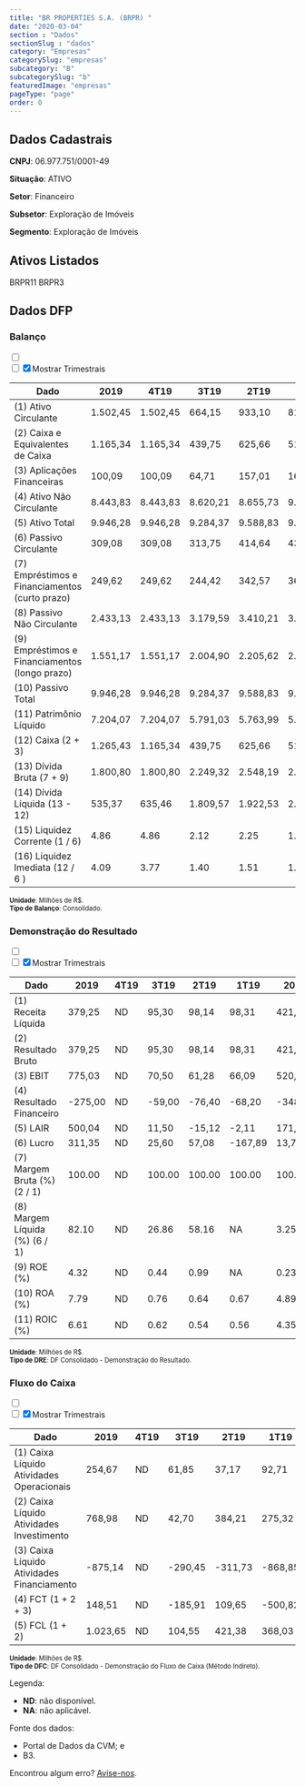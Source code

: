 ```yaml
---  
title: "BR PROPERTIES S.A. (BRPR) "  
date: "2020-03-04"  
section : "Dados"  
sectionSlug : "dados"  
category: "Empresas"  
categorySlug: "empresas"  
subcategory: "B"  
subcategorySlug: "b"  
featuredImage: "empresas"  
pageType: "page"  
order: 0  
---
```



## Dados Cadastrais


**CNPJ**: 06.977.751/0001-49

**Situação**: ATIVO

**Setor**: Financeiro

**Subsetor**: Exploração de Imóveis

**Segmento**: Exploração de Imóveis


## Ativos Listados


BRPR11 BRPR3 


## Dados DFP

### Balanço
  
<input type='checkbox' class='toggleCommand' id='toggleBalanco' name='toggleBalanco'>  
<div class='filter-group-balanco'>  
<div class='check_button_balanco'>  
<label for='toggleBalanco'>  
<input type='checkbox' data-filter-col='trimBalanco'><input type='checkbox' data-filter-col='trimBalanco' checked><span>Mostrar Trimestrais</span>  
</label>  
</div>  
</div>  
<div class='overflow balancoTableWrapper'>  
<table class='balancoTable'>  
<thead>  
<tr>  
<th class='dataHeader fixedLeftColumn'>Dado</th>  
<th>2019</th>  
<th class='trimHeader' data-col='trimBalanco'>4T19</th>  
<th class='trimHeader' data-col='trimBalanco'>3T19</th>  
<th class='trimHeader' data-col='trimBalanco'>2T19</th>  
<th class='trimHeader' data-col='trimBalanco'>1T19</th>  
<th>2018</th>  
<th class='trimHeader' data-col='trimBalanco'>4T18</th>  
<th class='trimHeader' data-col='trimBalanco'>3T18</th>  
<th class='trimHeader' data-col='trimBalanco'>2T18</th>  
<th class='trimHeader' data-col='trimBalanco'>1T18</th>  
<th>2017</th>  
<th class='trimHeader' data-col='trimBalanco'>4T17</th>  
<th class='trimHeader' data-col='trimBalanco'>3T17</th>  
<th class='trimHeader' data-col='trimBalanco'>2T17</th>  
<th class='trimHeader' data-col='trimBalanco'>1T17</th>  
<th>2016</th>  
<th class='trimHeader' data-col='trimBalanco'>4T16</th>  
<th class='trimHeader' data-col='trimBalanco'>3T16</th>  
<th class='trimHeader' data-col='trimBalanco'>2T16</th>  
<th class='trimHeader' data-col='trimBalanco'>1T16</th>  
<th>2015</th>  
<th class='trimHeader' data-col='trimBalanco'>4T15</th>  
<th class='trimHeader' data-col='trimBalanco'>3T15</th>  
<th class='trimHeader' data-col='trimBalanco'>2T15</th>  
<th class='trimHeader' data-col='trimBalanco'>1T15</th>  
<th>2014</th>  
<th class='trimHeader' data-col='trimBalanco'>4T14</th>  
<th class='trimHeader' data-col='trimBalanco'>3T14</th>  
<th class='trimHeader' data-col='trimBalanco'>2T14</th>  
<th class='trimHeader' data-col='trimBalanco'>1T14</th>  
<th>2013</th>  
<th class='trimHeader' data-col='trimBalanco'>4T13</th>  
<th class='trimHeader' data-col='trimBalanco'>3T13</th>  
<th class='trimHeader' data-col='trimBalanco'>2T13</th>  
<th class='trimHeader' data-col='trimBalanco'>1T13</th>  
<th>2012</th>  
<th class='trimHeader' data-col='trimBalanco'>4T12</th>  
<th class='trimHeader' data-col='trimBalanco'>3T12</th>  
<th class='trimHeader' data-col='trimBalanco'>2T12</th>  
<th class='trimHeader' data-col='trimBalanco'>1T12</th>  
<th>2011</th>  
<th class='trimHeader' data-col='trimBalanco'>4T11</th>  
<th class='trimHeader' data-col='trimBalanco'>3T11</th>  
<th class='trimHeader' data-col='trimBalanco'>2T11</th>  
<th class='trimHeader' data-col='trimBalanco'>1T11</th>  
<th>2010</th>  
<th class='trimHeader' data-col='trimBalanco'>4T10</th>  
<th class='trimHeader' data-col='trimBalanco'>3T10</th>  
<th class='trimHeader' data-col='trimBalanco'>2T10</th>  
<th class='trimHeader' data-col='trimBalanco'>1T10</th>  
<th>2009</th>  
<th class='trimHeader' data-col='trimBalanco'>4T09</th>  
<th class='trimHeader' data-col='trimBalanco'>3T09</th>  
<th class='trimHeader' data-col='trimBalanco'>2T09</th>  
<th class='trimHeader' data-col='trimBalanco'>1T09</th>  
</tr>  
</thead>  
<tbody>  
<tr>  
<td class='leftAlignCell rowDescription fixedLeftColumn'>(1) Ativo Circulante</td>  
<td>1.502,45</td>  
<td data-col='trimBalanco' class='trimData'>1.502,45</td>  
<td data-col='trimBalanco' class='trimData'>664,15</td>  
<td data-col='trimBalanco' class='trimData'>933,10</td>  
<td data-col='trimBalanco' class='trimData'>816,69</td>  
<td>1.697,83</td>  
<td data-col='trimBalanco' class='trimData'>1.697,83</td>  
<td data-col='trimBalanco' class='trimData'>1.071,15</td>  
<td data-col='trimBalanco' class='trimData'>1.147,19</td>  
<td data-col='trimBalanco' class='trimData'>1.182,79</td>  
<td>1.221,04</td>  
<td data-col='trimBalanco' class='trimData'>1.221,04</td>  
<td data-col='trimBalanco' class='trimData'>1.186,77</td>  
<td data-col='trimBalanco' class='trimData'>1.221,34</td>  
<td data-col='trimBalanco' class='trimData'>1.346,09</td>  
<td>1.128,15</td>  
<td data-col='trimBalanco' class='trimData'>1.128,15</td>  
<td data-col='trimBalanco' class='trimData'>1.366,61</td>  
<td data-col='trimBalanco' class='trimData'>1.274,56</td>  
<td data-col='trimBalanco' class='trimData'>1.128,15</td>  
<td>1.539,90</td>  
<td data-col='trimBalanco' class='trimData'>1.539,90</td>  
<td data-col='trimBalanco' class='trimData'>882,55</td>  
<td data-col='trimBalanco' class='trimData'>871,30</td>  
<td data-col='trimBalanco' class='trimData'>898,78</td>  
<td>940,53</td>  
<td data-col='trimBalanco' class='trimData'>940,53</td>  
<td data-col='trimBalanco' class='trimData'>1.197,91</td>  
<td data-col='trimBalanco' class='trimData'>1.312,72</td>  
<td data-col='trimBalanco' class='trimData'>1.339,79</td>  
<td>1.420,81</td>  
<td data-col='trimBalanco' class='trimData'>1.420,81</td>  
<td data-col='trimBalanco' class='trimData'>1.403,14</td>  
<td data-col='trimBalanco' class='trimData'>1.250,43</td>  
<td data-col='trimBalanco' class='trimData'>1.250,45</td>  
<td>942,74</td>  
<td data-col='trimBalanco' class='trimData'>940,53</td>  
<td data-col='trimBalanco' class='trimData'>710,67</td>  
<td data-col='trimBalanco' class='trimData'>942,74</td>  
<td data-col='trimBalanco' class='trimData'>1.371,49</td>  
<td>1.180,75</td>  
<td data-col='trimBalanco' class='trimData'>1.180,75</td>  
<td data-col='trimBalanco' class='trimData'>1.180,75</td>  
<td data-col='trimBalanco' class='trimData'>546,91</td>  
<td data-col='trimBalanco' class='trimData'>544,91</td>  
<td>310,20</td>  
<td data-col='trimBalanco' class='trimData'>310,20</td>  
<td data-col='trimBalanco' class='trimData'>310,20</td>  
<td data-col='trimBalanco' class='trimData'>310,20</td>  
<td data-col='trimBalanco' class='trimData'>310,20</td>  
<td>156,50</td>  
<td data-col='trimBalanco' class='trimData'>156,50</td>  
<td data-col='trimBalanco' class='trimData'>ND</td>  
<td data-col='trimBalanco' class='trimData'>ND</td>  
<td data-col='trimBalanco' class='trimData'>ND</td>  
</tr>  
<tr>  
<td class='leftAlignCell rowDescription fixedLeftColumn'>(2) Caixa e Equivalentes de Caixa</td>  
<td>1.165,34</td>  
<td data-col='trimBalanco' class='trimData'>1.165,34</td>  
<td data-col='trimBalanco' class='trimData'>439,75</td>  
<td data-col='trimBalanco' class='trimData'>625,66</td>  
<td data-col='trimBalanco' class='trimData'>516,01</td>  
<td>1.016,83</td>  
<td data-col='trimBalanco' class='trimData'>1.016,83</td>  
<td data-col='trimBalanco' class='trimData'>303,46</td>  
<td data-col='trimBalanco' class='trimData'>201,87</td>  
<td data-col='trimBalanco' class='trimData'>110,73</td>  
<td>125,02</td>  
<td data-col='trimBalanco' class='trimData'>125,02</td>  
<td data-col='trimBalanco' class='trimData'>140,76</td>  
<td data-col='trimBalanco' class='trimData'>708,65</td>  
<td data-col='trimBalanco' class='trimData'>711,69</td>  
<td>707,40</td>  
<td data-col='trimBalanco' class='trimData'>707,40</td>  
<td data-col='trimBalanco' class='trimData'>1.061,33</td>  
<td data-col='trimBalanco' class='trimData'>983,69</td>  
<td data-col='trimBalanco' class='trimData'>707,40</td>  
<td>1.230,31</td>  
<td data-col='trimBalanco' class='trimData'>1.230,31</td>  
<td data-col='trimBalanco' class='trimData'>374,76</td>  
<td data-col='trimBalanco' class='trimData'>421,27</td>  
<td data-col='trimBalanco' class='trimData'>515,03</td>  
<td>595,32</td>  
<td data-col='trimBalanco' class='trimData'>595,32</td>  
<td data-col='trimBalanco' class='trimData'>606,74</td>  
<td data-col='trimBalanco' class='trimData'>790,67</td>  
<td data-col='trimBalanco' class='trimData'>814,47</td>  
<td>950,86</td>  
<td data-col='trimBalanco' class='trimData'>950,86</td>  
<td data-col='trimBalanco' class='trimData'>839,73</td>  
<td data-col='trimBalanco' class='trimData'>660,60</td>  
<td data-col='trimBalanco' class='trimData'>771,19</td>  
<td>575,62</td>  
<td data-col='trimBalanco' class='trimData'>573,57</td>  
<td data-col='trimBalanco' class='trimData'>394,18</td>  
<td data-col='trimBalanco' class='trimData'>575,62</td>  
<td data-col='trimBalanco' class='trimData'>1.104,25</td>  
<td>1.032,35</td>  
<td data-col='trimBalanco' class='trimData'>1.032,35</td>  
<td data-col='trimBalanco' class='trimData'>1.032,35</td>  
<td data-col='trimBalanco' class='trimData'>410,46</td>  
<td data-col='trimBalanco' class='trimData'>445,60</td>  
<td>232,46</td>  
<td data-col='trimBalanco' class='trimData'>232,46</td>  
<td data-col='trimBalanco' class='trimData'>232,46</td>  
<td data-col='trimBalanco' class='trimData'>232,46</td>  
<td data-col='trimBalanco' class='trimData'>232,46</td>  
<td>89,37</td>  
<td data-col='trimBalanco' class='trimData'>89,37</td>  
<td data-col='trimBalanco' class='trimData'>ND</td>  
<td data-col='trimBalanco' class='trimData'>ND</td>  
<td data-col='trimBalanco' class='trimData'>ND</td>  
</tr>  
<tr>  
<td class='leftAlignCell rowDescription fixedLeftColumn'>(3) Aplicações Financeiras</td>  
<td>100,09</td>  
<td data-col='trimBalanco' class='trimData'>100,09</td>  
<td data-col='trimBalanco' class='trimData'>64,71</td>  
<td data-col='trimBalanco' class='trimData'>157,01</td>  
<td data-col='trimBalanco' class='trimData'>168,26</td>  
<td>506,93</td>  
<td data-col='trimBalanco' class='trimData'>506,93</td>  
<td data-col='trimBalanco' class='trimData'>598,67</td>  
<td data-col='trimBalanco' class='trimData'>766,31</td>  
<td data-col='trimBalanco' class='trimData'>938,79</td>  
<td>939,99</td>  
<td data-col='trimBalanco' class='trimData'>939,99</td>  
<td data-col='trimBalanco' class='trimData'>769,28</td>  
<td data-col='trimBalanco' class='trimData'>290,28</td>  
<td data-col='trimBalanco' class='trimData'>484,76</td>  
<td>258,79</td>  
<td data-col='trimBalanco' class='trimData'>258,79</td>  
<td data-col='trimBalanco' class='trimData'>0,00</td>  
<td data-col='trimBalanco' class='trimData'>0,00</td>  
<td data-col='trimBalanco' class='trimData'>258,79</td>  
<td>0,00</td>  
<td data-col='trimBalanco' class='trimData'>0,00</td>  
<td data-col='trimBalanco' class='trimData'>0,00</td>  
<td data-col='trimBalanco' class='trimData'>0,00</td>  
<td data-col='trimBalanco' class='trimData'>0,00</td>  
<td>0,00</td>  
<td data-col='trimBalanco' class='trimData'>0,00</td>  
<td data-col='trimBalanco' class='trimData'>0,00</td>  
<td data-col='trimBalanco' class='trimData'>0,00</td>  
<td data-col='trimBalanco' class='trimData'>0,00</td>  
<td>0,00</td>  
<td data-col='trimBalanco' class='trimData'>0,00</td>  
<td data-col='trimBalanco' class='trimData'>0,00</td>  
<td data-col='trimBalanco' class='trimData'>0,00</td>  
<td data-col='trimBalanco' class='trimData'>0,00</td>  
<td>0,00</td>  
<td data-col='trimBalanco' class='trimData'>0,00</td>  
<td data-col='trimBalanco' class='trimData'>0,00</td>  
<td data-col='trimBalanco' class='trimData'>0,00</td>  
<td data-col='trimBalanco' class='trimData'>0,00</td>  
<td>0,00</td>  
<td data-col='trimBalanco' class='trimData'>0,00</td>  
<td data-col='trimBalanco' class='trimData'>0,00</td>  
<td data-col='trimBalanco' class='trimData'>0,00</td>  
<td data-col='trimBalanco' class='trimData'>0,00</td>  
<td>0,00</td>  
<td data-col='trimBalanco' class='trimData'>0,00</td>  
<td data-col='trimBalanco' class='trimData'>0,00</td>  
<td data-col='trimBalanco' class='trimData'>0,00</td>  
<td data-col='trimBalanco' class='trimData'>0,00</td>  
<td>0,00</td>  
<td data-col='trimBalanco' class='trimData'>0,00</td>  
<td data-col='trimBalanco' class='trimData'>ND</td>  
<td data-col='trimBalanco' class='trimData'>ND</td>  
<td data-col='trimBalanco' class='trimData'>ND</td>  
</tr>  
<tr>  
<td class='leftAlignCell rowDescription fixedLeftColumn'>(4) Ativo Não Circulante</td>  
<td>8.443,83</td>  
<td data-col='trimBalanco' class='trimData'>8.443,83</td>  
<td data-col='trimBalanco' class='trimData'>8.620,21</td>  
<td data-col='trimBalanco' class='trimData'>8.655,73</td>  
<td data-col='trimBalanco' class='trimData'>9.019,51</td>  
<td>8.939,32</td>  
<td data-col='trimBalanco' class='trimData'>8.939,32</td>  
<td data-col='trimBalanco' class='trimData'>8.702,83</td>  
<td data-col='trimBalanco' class='trimData'>8.603,11</td>  
<td data-col='trimBalanco' class='trimData'>8.643,87</td>  
<td>8.576,92</td>  
<td data-col='trimBalanco' class='trimData'>8.576,92</td>  
<td data-col='trimBalanco' class='trimData'>8.407,99</td>  
<td data-col='trimBalanco' class='trimData'>7.910,79</td>  
<td data-col='trimBalanco' class='trimData'>7.858,76</td>  
<td>8.052,38</td>  
<td data-col='trimBalanco' class='trimData'>8.052,38</td>  
<td data-col='trimBalanco' class='trimData'>7.200,77</td>  
<td data-col='trimBalanco' class='trimData'>7.244,47</td>  
<td data-col='trimBalanco' class='trimData'>8.052,38</td>  
<td>7.622,27</td>  
<td data-col='trimBalanco' class='trimData'>7.622,27</td>  
<td data-col='trimBalanco' class='trimData'>10.800,36</td>  
<td data-col='trimBalanco' class='trimData'>11.256,77</td>  
<td data-col='trimBalanco' class='trimData'>11.254,15</td>  
<td>11.041,57</td>  
<td data-col='trimBalanco' class='trimData'>11.041,57</td>  
<td data-col='trimBalanco' class='trimData'>11.162,55</td>  
<td data-col='trimBalanco' class='trimData'>11.815,96</td>  
<td data-col='trimBalanco' class='trimData'>14.186,07</td>  
<td>14.042,41</td>  
<td data-col='trimBalanco' class='trimData'>14.042,41</td>  
<td data-col='trimBalanco' class='trimData'>14.378,29</td>  
<td data-col='trimBalanco' class='trimData'>14.715,40</td>  
<td data-col='trimBalanco' class='trimData'>14.650,45</td>  
<td>14.612,11</td>  
<td data-col='trimBalanco' class='trimData'>14.459,01</td>  
<td data-col='trimBalanco' class='trimData'>14.291,05</td>  
<td data-col='trimBalanco' class='trimData'>14.612,11</td>  
<td data-col='trimBalanco' class='trimData'>12.452,00</td>  
<td>5.258,63</td>  
<td data-col='trimBalanco' class='trimData'>5.258,63</td>  
<td data-col='trimBalanco' class='trimData'>5.258,63</td>  
<td data-col='trimBalanco' class='trimData'>4.944,68</td>  
<td data-col='trimBalanco' class='trimData'>4.778,80</td>  
<td>4.772,46</td>  
<td data-col='trimBalanco' class='trimData'>4.795,03</td>  
<td data-col='trimBalanco' class='trimData'>4.795,03</td>  
<td data-col='trimBalanco' class='trimData'>4.795,03</td>  
<td data-col='trimBalanco' class='trimData'>4.795,03</td>  
<td>1.828,37</td>  
<td data-col='trimBalanco' class='trimData'>1.828,37</td>  
<td data-col='trimBalanco' class='trimData'>ND</td>  
<td data-col='trimBalanco' class='trimData'>ND</td>  
<td data-col='trimBalanco' class='trimData'>ND</td>  
</tr>  
<tr>  
<td class='leftAlignCell rowDescription fixedLeftColumn'>(5) Ativo Total</td>  
<td>9.946,28</td>  
<td data-col='trimBalanco' class='trimData'>9.946,28</td>  
<td data-col='trimBalanco' class='trimData'>9.284,37</td>  
<td data-col='trimBalanco' class='trimData'>9.588,83</td>  
<td data-col='trimBalanco' class='trimData'>9.836,20</td>  
<td>10.637,15</td>  
<td data-col='trimBalanco' class='trimData'>10.637,15</td>  
<td data-col='trimBalanco' class='trimData'>9.773,98</td>  
<td data-col='trimBalanco' class='trimData'>9.750,31</td>  
<td data-col='trimBalanco' class='trimData'>9.826,66</td>  
<td>9.797,95</td>  
<td data-col='trimBalanco' class='trimData'>9.797,95</td>  
<td data-col='trimBalanco' class='trimData'>9.594,76</td>  
<td data-col='trimBalanco' class='trimData'>9.132,13</td>  
<td data-col='trimBalanco' class='trimData'>9.204,85</td>  
<td>9.180,53</td>  
<td data-col='trimBalanco' class='trimData'>9.180,53</td>  
<td data-col='trimBalanco' class='trimData'>8.567,37</td>  
<td data-col='trimBalanco' class='trimData'>8.519,03</td>  
<td data-col='trimBalanco' class='trimData'>9.180,53</td>  
<td>9.162,16</td>  
<td data-col='trimBalanco' class='trimData'>9.162,16</td>  
<td data-col='trimBalanco' class='trimData'>11.682,91</td>  
<td data-col='trimBalanco' class='trimData'>12.128,07</td>  
<td data-col='trimBalanco' class='trimData'>12.152,92</td>  
<td>11.982,10</td>  
<td data-col='trimBalanco' class='trimData'>11.982,10</td>  
<td data-col='trimBalanco' class='trimData'>12.360,46</td>  
<td data-col='trimBalanco' class='trimData'>13.128,68</td>  
<td data-col='trimBalanco' class='trimData'>15.525,86</td>  
<td>15.463,22</td>  
<td data-col='trimBalanco' class='trimData'>15.463,22</td>  
<td data-col='trimBalanco' class='trimData'>15.781,43</td>  
<td data-col='trimBalanco' class='trimData'>15.965,83</td>  
<td data-col='trimBalanco' class='trimData'>15.900,90</td>  
<td>15.554,85</td>  
<td data-col='trimBalanco' class='trimData'>15.399,54</td>  
<td data-col='trimBalanco' class='trimData'>15.001,72</td>  
<td data-col='trimBalanco' class='trimData'>15.554,85</td>  
<td data-col='trimBalanco' class='trimData'>13.823,49</td>  
<td>6.439,38</td>  
<td data-col='trimBalanco' class='trimData'>6.439,38</td>  
<td data-col='trimBalanco' class='trimData'>6.439,38</td>  
<td data-col='trimBalanco' class='trimData'>5.491,59</td>  
<td data-col='trimBalanco' class='trimData'>5.323,71</td>  
<td>5.082,66</td>  
<td data-col='trimBalanco' class='trimData'>5.105,24</td>  
<td data-col='trimBalanco' class='trimData'>5.105,24</td>  
<td data-col='trimBalanco' class='trimData'>5.105,24</td>  
<td data-col='trimBalanco' class='trimData'>5.105,24</td>  
<td>1.984,87</td>  
<td data-col='trimBalanco' class='trimData'>1.984,87</td>  
<td data-col='trimBalanco' class='trimData'>ND</td>  
<td data-col='trimBalanco' class='trimData'>ND</td>  
<td data-col='trimBalanco' class='trimData'>ND</td>  
</tr>  
<tr>  
<td class='leftAlignCell rowDescription fixedLeftColumn'>(6) Passivo Circulante</td>  
<td>309,08</td>  
<td data-col='trimBalanco' class='trimData'>309,08</td>  
<td data-col='trimBalanco' class='trimData'>313,75</td>  
<td data-col='trimBalanco' class='trimData'>414,64</td>  
<td data-col='trimBalanco' class='trimData'>437,50</td>  
<td>1.153,08</td>  
<td data-col='trimBalanco' class='trimData'>1.153,08</td>  
<td data-col='trimBalanco' class='trimData'>537,79</td>  
<td data-col='trimBalanco' class='trimData'>589,78</td>  
<td data-col='trimBalanco' class='trimData'>677,45</td>  
<td>704,60</td>  
<td data-col='trimBalanco' class='trimData'>704,60</td>  
<td data-col='trimBalanco' class='trimData'>603,96</td>  
<td data-col='trimBalanco' class='trimData'>645,63</td>  
<td data-col='trimBalanco' class='trimData'>690,15</td>  
<td>636,47</td>  
<td data-col='trimBalanco' class='trimData'>636,47</td>  
<td data-col='trimBalanco' class='trimData'>724,60</td>  
<td data-col='trimBalanco' class='trimData'>761,24</td>  
<td data-col='trimBalanco' class='trimData'>636,47</td>  
<td>770,89</td>  
<td data-col='trimBalanco' class='trimData'>770,89</td>  
<td data-col='trimBalanco' class='trimData'>593,35</td>  
<td data-col='trimBalanco' class='trimData'>404,38</td>  
<td data-col='trimBalanco' class='trimData'>460,92</td>  
<td>512,53</td>  
<td data-col='trimBalanco' class='trimData'>512,53</td>  
<td data-col='trimBalanco' class='trimData'>688,31</td>  
<td data-col='trimBalanco' class='trimData'>1.105,00</td>  
<td data-col='trimBalanco' class='trimData'>1.086,83</td>  
<td>1.170,38</td>  
<td data-col='trimBalanco' class='trimData'>1.170,38</td>  
<td data-col='trimBalanco' class='trimData'>612,44</td>  
<td data-col='trimBalanco' class='trimData'>818,95</td>  
<td data-col='trimBalanco' class='trimData'>1.076,00</td>  
<td>872,51</td>  
<td data-col='trimBalanco' class='trimData'>837,36</td>  
<td data-col='trimBalanco' class='trimData'>817,90</td>  
<td data-col='trimBalanco' class='trimData'>872,50</td>  
<td data-col='trimBalanco' class='trimData'>976,41</td>  
<td>242,54</td>  
<td data-col='trimBalanco' class='trimData'>242,54</td>  
<td data-col='trimBalanco' class='trimData'>242,54</td>  
<td data-col='trimBalanco' class='trimData'>228,27</td>  
<td data-col='trimBalanco' class='trimData'>214,56</td>  
<td>420,40</td>  
<td data-col='trimBalanco' class='trimData'>420,40</td>  
<td data-col='trimBalanco' class='trimData'>420,40</td>  
<td data-col='trimBalanco' class='trimData'>420,40</td>  
<td data-col='trimBalanco' class='trimData'>420,40</td>  
<td>126,37</td>  
<td data-col='trimBalanco' class='trimData'>126,37</td>  
<td data-col='trimBalanco' class='trimData'>ND</td>  
<td data-col='trimBalanco' class='trimData'>ND</td>  
<td data-col='trimBalanco' class='trimData'>ND</td>  
</tr>  
<tr>  
<td class='leftAlignCell rowDescription fixedLeftColumn'>(7) Empréstimos e Financiamentos (curto prazo)</td>  
<td>249,62</td>  
<td data-col='trimBalanco' class='trimData'>249,62</td>  
<td data-col='trimBalanco' class='trimData'>244,42</td>  
<td data-col='trimBalanco' class='trimData'>342,57</td>  
<td data-col='trimBalanco' class='trimData'>361,34</td>  
<td>1.040,25</td>  
<td data-col='trimBalanco' class='trimData'>1.040,25</td>  
<td data-col='trimBalanco' class='trimData'>400,63</td>  
<td data-col='trimBalanco' class='trimData'>522,17</td>  
<td data-col='trimBalanco' class='trimData'>552,73</td>  
<td>584,91</td>  
<td data-col='trimBalanco' class='trimData'>584,91</td>  
<td data-col='trimBalanco' class='trimData'>520,04</td>  
<td data-col='trimBalanco' class='trimData'>581,11</td>  
<td data-col='trimBalanco' class='trimData'>610,17</td>  
<td>547,17</td>  
<td data-col='trimBalanco' class='trimData'>547,17</td>  
<td data-col='trimBalanco' class='trimData'>649,06</td>  
<td data-col='trimBalanco' class='trimData'>679,74</td>  
<td data-col='trimBalanco' class='trimData'>547,17</td>  
<td>680,18</td>  
<td data-col='trimBalanco' class='trimData'>680,18</td>  
<td data-col='trimBalanco' class='trimData'>451,04</td>  
<td data-col='trimBalanco' class='trimData'>291,96</td>  
<td data-col='trimBalanco' class='trimData'>277,75</td>  
<td>268,86</td>  
<td data-col='trimBalanco' class='trimData'>268,86</td>  
<td data-col='trimBalanco' class='trimData'>321,71</td>  
<td data-col='trimBalanco' class='trimData'>844,28</td>  
<td data-col='trimBalanco' class='trimData'>935,33</td>  
<td>908,97</td>  
<td data-col='trimBalanco' class='trimData'>908,97</td>  
<td data-col='trimBalanco' class='trimData'>409,31</td>  
<td data-col='trimBalanco' class='trimData'>668,13</td>  
<td data-col='trimBalanco' class='trimData'>930,62</td>  
<td>711,25</td>  
<td data-col='trimBalanco' class='trimData'>678,77</td>  
<td data-col='trimBalanco' class='trimData'>613,86</td>  
<td data-col='trimBalanco' class='trimData'>711,25</td>  
<td data-col='trimBalanco' class='trimData'>790,96</td>  
<td>144,96</td>  
<td data-col='trimBalanco' class='trimData'>144,96</td>  
<td data-col='trimBalanco' class='trimData'>144,96</td>  
<td data-col='trimBalanco' class='trimData'>134,12</td>  
<td data-col='trimBalanco' class='trimData'>117,20</td>  
<td>285,78</td>  
<td data-col='trimBalanco' class='trimData'>285,78</td>  
<td data-col='trimBalanco' class='trimData'>285,78</td>  
<td data-col='trimBalanco' class='trimData'>285,78</td>  
<td data-col='trimBalanco' class='trimData'>285,78</td>  
<td>79,86</td>  
<td data-col='trimBalanco' class='trimData'>79,86</td>  
<td data-col='trimBalanco' class='trimData'>ND</td>  
<td data-col='trimBalanco' class='trimData'>ND</td>  
<td data-col='trimBalanco' class='trimData'>ND</td>  
</tr>  
<tr>  
<td class='leftAlignCell rowDescription fixedLeftColumn'>(8) Passivo Não Circulante</td>  
<td>2.433,13</td>  
<td data-col='trimBalanco' class='trimData'>2.433,13</td>  
<td data-col='trimBalanco' class='trimData'>3.179,59</td>  
<td data-col='trimBalanco' class='trimData'>3.410,21</td>  
<td data-col='trimBalanco' class='trimData'>3.694,70</td>  
<td>3.613,70</td>  
<td data-col='trimBalanco' class='trimData'>3.613,70</td>  
<td data-col='trimBalanco' class='trimData'>3.491,51</td>  
<td data-col='trimBalanco' class='trimData'>3.380,29</td>  
<td data-col='trimBalanco' class='trimData'>3.299,06</td>  
<td>3.217,26</td>  
<td data-col='trimBalanco' class='trimData'>3.217,26</td>  
<td data-col='trimBalanco' class='trimData'>3.139,65</td>  
<td data-col='trimBalanco' class='trimData'>3.590,31</td>  
<td data-col='trimBalanco' class='trimData'>3.600,51</td>  
<td>3.814,92</td>  
<td data-col='trimBalanco' class='trimData'>3.814,92</td>  
<td data-col='trimBalanco' class='trimData'>3.040,96</td>  
<td data-col='trimBalanco' class='trimData'>2.971,98</td>  
<td data-col='trimBalanco' class='trimData'>3.814,92</td>  
<td>3.688,32</td>  
<td data-col='trimBalanco' class='trimData'>3.688,32</td>  
<td data-col='trimBalanco' class='trimData'>5.426,86</td>  
<td data-col='trimBalanco' class='trimData'>5.585,11</td>  
<td data-col='trimBalanco' class='trimData'>5.590,88</td>  
<td>5.401,43</td>  
<td data-col='trimBalanco' class='trimData'>5.401,43</td>  
<td data-col='trimBalanco' class='trimData'>5.454,11</td>  
<td data-col='trimBalanco' class='trimData'>5.919,23</td>  
<td data-col='trimBalanco' class='trimData'>6.705,47</td>  
<td>6.581,67</td>  
<td data-col='trimBalanco' class='trimData'>6.581,67</td>  
<td data-col='trimBalanco' class='trimData'>6.982,45</td>  
<td data-col='trimBalanco' class='trimData'>7.054,54</td>  
<td data-col='trimBalanco' class='trimData'>6.633,23</td>  
<td>6.578,38</td>  
<td data-col='trimBalanco' class='trimData'>6.546,91</td>  
<td data-col='trimBalanco' class='trimData'>6.365,24</td>  
<td data-col='trimBalanco' class='trimData'>6.578,38</td>  
<td data-col='trimBalanco' class='trimData'>5.589,17</td>  
<td>2.504,10</td>  
<td data-col='trimBalanco' class='trimData'>2.504,10</td>  
<td data-col='trimBalanco' class='trimData'>2.504,10</td>  
<td data-col='trimBalanco' class='trimData'>2.367,44</td>  
<td data-col='trimBalanco' class='trimData'>2.377,20</td>  
<td>1.952,79</td>  
<td data-col='trimBalanco' class='trimData'>1.975,36</td>  
<td data-col='trimBalanco' class='trimData'>1.975,36</td>  
<td data-col='trimBalanco' class='trimData'>1.975,36</td>  
<td data-col='trimBalanco' class='trimData'>1.975,36</td>  
<td>672,97</td>  
<td data-col='trimBalanco' class='trimData'>672,97</td>  
<td data-col='trimBalanco' class='trimData'>ND</td>  
<td data-col='trimBalanco' class='trimData'>ND</td>  
<td data-col='trimBalanco' class='trimData'>ND</td>  
</tr>  
<tr>  
<td class='leftAlignCell rowDescription fixedLeftColumn'>(9) Empréstimos e Financiamentos (longo prazo)</td>  
<td>1.551,17</td>  
<td data-col='trimBalanco' class='trimData'>1.551,17</td>  
<td data-col='trimBalanco' class='trimData'>2.004,90</td>  
<td data-col='trimBalanco' class='trimData'>2.205,62</td>  
<td data-col='trimBalanco' class='trimData'>2.419,52</td>  
<td>2.505,14</td>  
<td data-col='trimBalanco' class='trimData'>2.505,14</td>  
<td data-col='trimBalanco' class='trimData'>2.472,27</td>  
<td data-col='trimBalanco' class='trimData'>2.399,65</td>  
<td data-col='trimBalanco' class='trimData'>2.325,63</td>  
<td>2.270,51</td>  
<td data-col='trimBalanco' class='trimData'>2.270,51</td>  
<td data-col='trimBalanco' class='trimData'>2.222,05</td>  
<td data-col='trimBalanco' class='trimData'>2.707,61</td>  
<td data-col='trimBalanco' class='trimData'>2.723,16</td>  
<td>2.814,57</td>  
<td data-col='trimBalanco' class='trimData'>2.814,57</td>  
<td data-col='trimBalanco' class='trimData'>2.320,26</td>  
<td data-col='trimBalanco' class='trimData'>2.246,82</td>  
<td data-col='trimBalanco' class='trimData'>2.814,57</td>  
<td>2.936,49</td>  
<td data-col='trimBalanco' class='trimData'>2.936,49</td>  
<td data-col='trimBalanco' class='trimData'>4.071,36</td>  
<td data-col='trimBalanco' class='trimData'>4.017,57</td>  
<td data-col='trimBalanco' class='trimData'>4.060,81</td>  
<td>3.906,34</td>  
<td data-col='trimBalanco' class='trimData'>3.906,34</td>  
<td data-col='trimBalanco' class='trimData'>3.845,45</td>  
<td data-col='trimBalanco' class='trimData'>4.147,02</td>  
<td data-col='trimBalanco' class='trimData'>4.601,49</td>  
<td>4.638,66</td>  
<td data-col='trimBalanco' class='trimData'>4.638,66</td>  
<td data-col='trimBalanco' class='trimData'>4.950,39</td>  
<td data-col='trimBalanco' class='trimData'>5.003,86</td>  
<td data-col='trimBalanco' class='trimData'>4.598,69</td>  
<td>4.573,13</td>  
<td data-col='trimBalanco' class='trimData'>4.573,13</td>  
<td data-col='trimBalanco' class='trimData'>4.278,95</td>  
<td data-col='trimBalanco' class='trimData'>4.573,13</td>  
<td data-col='trimBalanco' class='trimData'>3.802,56</td>  
<td>1.938,41</td>  
<td data-col='trimBalanco' class='trimData'>1.938,41</td>  
<td data-col='trimBalanco' class='trimData'>1.938,41</td>  
<td data-col='trimBalanco' class='trimData'>1.887,30</td>  
<td data-col='trimBalanco' class='trimData'>1.947,87</td>  
<td>1.544,41</td>  
<td data-col='trimBalanco' class='trimData'>1.544,41</td>  
<td data-col='trimBalanco' class='trimData'>1.544,41</td>  
<td data-col='trimBalanco' class='trimData'>1.544,41</td>  
<td data-col='trimBalanco' class='trimData'>1.544,41</td>  
<td>556,46</td>  
<td data-col='trimBalanco' class='trimData'>556,46</td>  
<td data-col='trimBalanco' class='trimData'>ND</td>  
<td data-col='trimBalanco' class='trimData'>ND</td>  
<td data-col='trimBalanco' class='trimData'>ND</td>  
</tr>  
<tr>  
<td class='leftAlignCell rowDescription fixedLeftColumn'>(10) Passivo Total</td>  
<td>9.946,28</td>  
<td data-col='trimBalanco' class='trimData'>9.946,28</td>  
<td data-col='trimBalanco' class='trimData'>9.284,37</td>  
<td data-col='trimBalanco' class='trimData'>9.588,83</td>  
<td data-col='trimBalanco' class='trimData'>9.836,20</td>  
<td>10.637,15</td>  
<td data-col='trimBalanco' class='trimData'>10.637,15</td>  
<td data-col='trimBalanco' class='trimData'>9.773,98</td>  
<td data-col='trimBalanco' class='trimData'>9.750,31</td>  
<td data-col='trimBalanco' class='trimData'>9.826,66</td>  
<td>9.797,95</td>  
<td data-col='trimBalanco' class='trimData'>9.797,95</td>  
<td data-col='trimBalanco' class='trimData'>9.594,76</td>  
<td data-col='trimBalanco' class='trimData'>9.132,13</td>  
<td data-col='trimBalanco' class='trimData'>9.204,85</td>  
<td>9.180,53</td>  
<td data-col='trimBalanco' class='trimData'>9.180,53</td>  
<td data-col='trimBalanco' class='trimData'>8.567,37</td>  
<td data-col='trimBalanco' class='trimData'>8.519,03</td>  
<td data-col='trimBalanco' class='trimData'>9.180,53</td>  
<td>9.162,16</td>  
<td data-col='trimBalanco' class='trimData'>9.162,16</td>  
<td data-col='trimBalanco' class='trimData'>11.682,91</td>  
<td data-col='trimBalanco' class='trimData'>12.128,07</td>  
<td data-col='trimBalanco' class='trimData'>12.152,92</td>  
<td>11.982,10</td>  
<td data-col='trimBalanco' class='trimData'>11.982,10</td>  
<td data-col='trimBalanco' class='trimData'>12.360,46</td>  
<td data-col='trimBalanco' class='trimData'>13.128,68</td>  
<td data-col='trimBalanco' class='trimData'>15.525,86</td>  
<td>15.463,22</td>  
<td data-col='trimBalanco' class='trimData'>15.463,22</td>  
<td data-col='trimBalanco' class='trimData'>15.781,43</td>  
<td data-col='trimBalanco' class='trimData'>15.965,83</td>  
<td data-col='trimBalanco' class='trimData'>15.900,90</td>  
<td>15.554,85</td>  
<td data-col='trimBalanco' class='trimData'>15.399,54</td>  
<td data-col='trimBalanco' class='trimData'>15.001,72</td>  
<td data-col='trimBalanco' class='trimData'>15.554,85</td>  
<td data-col='trimBalanco' class='trimData'>13.823,49</td>  
<td>6.439,38</td>  
<td data-col='trimBalanco' class='trimData'>6.439,38</td>  
<td data-col='trimBalanco' class='trimData'>6.439,38</td>  
<td data-col='trimBalanco' class='trimData'>5.491,59</td>  
<td data-col='trimBalanco' class='trimData'>5.323,71</td>  
<td>5.082,66</td>  
<td data-col='trimBalanco' class='trimData'>5.105,24</td>  
<td data-col='trimBalanco' class='trimData'>5.105,24</td>  
<td data-col='trimBalanco' class='trimData'>5.105,24</td>  
<td data-col='trimBalanco' class='trimData'>5.105,24</td>  
<td>1.984,87</td>  
<td data-col='trimBalanco' class='trimData'>1.984,87</td>  
<td data-col='trimBalanco' class='trimData'>ND</td>  
<td data-col='trimBalanco' class='trimData'>ND</td>  
<td data-col='trimBalanco' class='trimData'>ND</td>  
</tr>  
<tr>  
<td class='leftAlignCell rowDescription fixedLeftColumn'>(11) Patrimônio Líquido</td>  
<td>7.204,07</td>  
<td data-col='trimBalanco' class='trimData'>7.204,07</td>  
<td data-col='trimBalanco' class='trimData'>5.791,03</td>  
<td data-col='trimBalanco' class='trimData'>5.763,99</td>  
<td data-col='trimBalanco' class='trimData'>5.704,00</td>  
<td>5.870,37</td>  
<td data-col='trimBalanco' class='trimData'>5.870,37</td>  
<td data-col='trimBalanco' class='trimData'>5.744,68</td>  
<td data-col='trimBalanco' class='trimData'>5.780,23</td>  
<td data-col='trimBalanco' class='trimData'>5.850,16</td>  
<td>5.876,09</td>  
<td data-col='trimBalanco' class='trimData'>5.876,09</td>  
<td data-col='trimBalanco' class='trimData'>5.851,15</td>  
<td data-col='trimBalanco' class='trimData'>4.896,19</td>  
<td data-col='trimBalanco' class='trimData'>4.914,19</td>  
<td>4.729,14</td>  
<td data-col='trimBalanco' class='trimData'>4.729,14</td>  
<td data-col='trimBalanco' class='trimData'>4.801,81</td>  
<td data-col='trimBalanco' class='trimData'>4.785,81</td>  
<td data-col='trimBalanco' class='trimData'>4.729,14</td>  
<td>4.702,95</td>  
<td data-col='trimBalanco' class='trimData'>4.702,95</td>  
<td data-col='trimBalanco' class='trimData'>5.662,71</td>  
<td data-col='trimBalanco' class='trimData'>6.138,57</td>  
<td data-col='trimBalanco' class='trimData'>6.101,13</td>  
<td>6.068,15</td>  
<td data-col='trimBalanco' class='trimData'>6.068,15</td>  
<td data-col='trimBalanco' class='trimData'>6.218,04</td>  
<td data-col='trimBalanco' class='trimData'>6.104,46</td>  
<td data-col='trimBalanco' class='trimData'>7.733,56</td>  
<td>7.711,16</td>  
<td data-col='trimBalanco' class='trimData'>7.711,16</td>  
<td data-col='trimBalanco' class='trimData'>8.186,54</td>  
<td data-col='trimBalanco' class='trimData'>8.092,34</td>  
<td data-col='trimBalanco' class='trimData'>8.191,67</td>  
<td>8.103,96</td>  
<td data-col='trimBalanco' class='trimData'>8.015,27</td>  
<td data-col='trimBalanco' class='trimData'>7.818,58</td>  
<td data-col='trimBalanco' class='trimData'>8.103,97</td>  
<td data-col='trimBalanco' class='trimData'>7.257,90</td>  
<td>3.692,73</td>  
<td data-col='trimBalanco' class='trimData'>3.692,73</td>  
<td data-col='trimBalanco' class='trimData'>3.692,73</td>  
<td data-col='trimBalanco' class='trimData'>2.895,88</td>  
<td data-col='trimBalanco' class='trimData'>2.731,95</td>  
<td>2.709,47</td>  
<td data-col='trimBalanco' class='trimData'>2.709,47</td>  
<td data-col='trimBalanco' class='trimData'>2.709,47</td>  
<td data-col='trimBalanco' class='trimData'>2.709,47</td>  
<td data-col='trimBalanco' class='trimData'>2.709,47</td>  
<td>1.185,54</td>  
<td data-col='trimBalanco' class='trimData'>1.185,54</td>  
<td data-col='trimBalanco' class='trimData'>ND</td>  
<td data-col='trimBalanco' class='trimData'>ND</td>  
<td data-col='trimBalanco' class='trimData'>ND</td>  
</tr>  
<tr>  
<td class='leftAlignCell rowDescription fixedLeftColumn'>(12) Caixa (2 + 3)</td>  
<td class='positiveNumber'>1.265,43</td>  
<td class='positiveNumber trimData' data-col='trimBalanco'>1.165,34</td>  
<td class='positiveNumber trimData' data-col='trimBalanco'>439,75</td>  
<td class='positiveNumber trimData' data-col='trimBalanco'>625,66</td>  
<td class='positiveNumber trimData' data-col='trimBalanco'>516,01</td>  
<td class='positiveNumber'>1.523,76</td>  
<td class='positiveNumber trimData' data-col='trimBalanco'>1.016,83</td>  
<td class='positiveNumber trimData' data-col='trimBalanco'>303,46</td>  
<td class='positiveNumber trimData' data-col='trimBalanco'>201,87</td>  
<td class='positiveNumber trimData' data-col='trimBalanco'>110,73</td>  
<td class='positiveNumber'>1.065,00</td>  
<td class='positiveNumber trimData' data-col='trimBalanco'>125,02</td>  
<td class='positiveNumber trimData' data-col='trimBalanco'>140,76</td>  
<td class='positiveNumber trimData' data-col='trimBalanco'>708,65</td>  
<td class='positiveNumber trimData' data-col='trimBalanco'>711,69</td>  
<td class='positiveNumber'>966,19</td>  
<td class='positiveNumber trimData' data-col='trimBalanco'>707,40</td>  
<td class='positiveNumber trimData' data-col='trimBalanco'>1.061,33</td>  
<td class='positiveNumber trimData' data-col='trimBalanco'>983,69</td>  
<td class='positiveNumber trimData' data-col='trimBalanco'>707,40</td>  
<td class='positiveNumber'>1.230,31</td>  
<td class='positiveNumber trimData' data-col='trimBalanco'>1.230,31</td>  
<td class='positiveNumber trimData' data-col='trimBalanco'>374,76</td>  
<td class='positiveNumber trimData' data-col='trimBalanco'>421,27</td>  
<td class='positiveNumber trimData' data-col='trimBalanco'>515,03</td>  
<td class='positiveNumber'>595,32</td>  
<td class='positiveNumber trimData' data-col='trimBalanco'>595,32</td>  
<td class='positiveNumber trimData' data-col='trimBalanco'>606,74</td>  
<td class='positiveNumber trimData' data-col='trimBalanco'>790,67</td>  
<td class='positiveNumber trimData' data-col='trimBalanco'>814,47</td>  
<td class='positiveNumber'>950,86</td>  
<td class='positiveNumber trimData' data-col='trimBalanco'>950,86</td>  
<td class='positiveNumber trimData' data-col='trimBalanco'>839,73</td>  
<td class='positiveNumber trimData' data-col='trimBalanco'>660,60</td>  
<td class='positiveNumber trimData' data-col='trimBalanco'>771,19</td>  
<td class='positiveNumber'>575,62</td>  
<td class='positiveNumber trimData' data-col='trimBalanco'>573,57</td>  
<td class='positiveNumber trimData' data-col='trimBalanco'>394,18</td>  
<td class='positiveNumber trimData' data-col='trimBalanco'>575,62</td>  
<td class='positiveNumber trimData' data-col='trimBalanco'>1.104,25</td>  
<td class='positiveNumber'>1.032,35</td>  
<td class='positiveNumber trimData' data-col='trimBalanco'>1.032,35</td>  
<td class='positiveNumber trimData' data-col='trimBalanco'>1.032,35</td>  
<td class='positiveNumber trimData' data-col='trimBalanco'>410,46</td>  
<td class='positiveNumber trimData' data-col='trimBalanco'>445,60</td>  
<td class='positiveNumber'>232,46</td>  
<td class='positiveNumber trimData' data-col='trimBalanco'>232,46</td>  
<td class='positiveNumber trimData' data-col='trimBalanco'>232,46</td>  
<td class='positiveNumber trimData' data-col='trimBalanco'>232,46</td>  
<td class='positiveNumber trimData' data-col='trimBalanco'>232,46</td>  
<td class='positiveNumber'>89,37</td>  
<td class='positiveNumber trimData' data-col='trimBalanco'>89,37</td>  
<td data-col='trimBalanco' class='trimData'>ND</td>  
<td data-col='trimBalanco' class='trimData'>ND</td>  
<td data-col='trimBalanco' class='trimData'>ND</td>  
</tr>  
<tr>  
<td class='leftAlignCell rowDescription fixedLeftColumn'>(13) Dívida Bruta (7 + 9)</td>  
<td class='negativeNumber'>1.800,80</td>  
<td class='negativeNumber trimData' data-col='trimBalanco'>1.800,80</td>  
<td class='negativeNumber trimData' data-col='trimBalanco'>2.249,32</td>  
<td class='negativeNumber trimData' data-col='trimBalanco'>2.548,19</td>  
<td class='negativeNumber trimData' data-col='trimBalanco'>2.780,86</td>  
<td class='negativeNumber'>3.545,39</td>  
<td class='negativeNumber trimData' data-col='trimBalanco'>3.545,39</td>  
<td class='negativeNumber trimData' data-col='trimBalanco'>2.872,89</td>  
<td class='negativeNumber trimData' data-col='trimBalanco'>2.921,82</td>  
<td class='negativeNumber trimData' data-col='trimBalanco'>2.878,36</td>  
<td class='negativeNumber'>2.855,42</td>  
<td class='negativeNumber trimData' data-col='trimBalanco'>2.855,42</td>  
<td class='negativeNumber trimData' data-col='trimBalanco'>2.742,10</td>  
<td class='negativeNumber trimData' data-col='trimBalanco'>3.288,72</td>  
<td class='negativeNumber trimData' data-col='trimBalanco'>3.333,33</td>  
<td class='negativeNumber'>3.361,75</td>  
<td class='negativeNumber trimData' data-col='trimBalanco'>3.361,75</td>  
<td class='negativeNumber trimData' data-col='trimBalanco'>2.969,33</td>  
<td class='negativeNumber trimData' data-col='trimBalanco'>2.926,56</td>  
<td class='negativeNumber trimData' data-col='trimBalanco'>3.361,75</td>  
<td class='negativeNumber'>3.616,67</td>  
<td class='negativeNumber trimData' data-col='trimBalanco'>3.616,67</td>  
<td class='negativeNumber trimData' data-col='trimBalanco'>4.522,40</td>  
<td class='negativeNumber trimData' data-col='trimBalanco'>4.309,53</td>  
<td class='negativeNumber trimData' data-col='trimBalanco'>4.338,56</td>  
<td class='negativeNumber'>4.175,20</td>  
<td class='negativeNumber trimData' data-col='trimBalanco'>4.175,20</td>  
<td class='negativeNumber trimData' data-col='trimBalanco'>4.167,16</td>  
<td class='negativeNumber trimData' data-col='trimBalanco'>4.991,30</td>  
<td class='negativeNumber trimData' data-col='trimBalanco'>5.536,82</td>  
<td class='negativeNumber'>5.547,63</td>  
<td class='negativeNumber trimData' data-col='trimBalanco'>5.547,63</td>  
<td class='negativeNumber trimData' data-col='trimBalanco'>5.359,69</td>  
<td class='negativeNumber trimData' data-col='trimBalanco'>5.671,99</td>  
<td class='negativeNumber trimData' data-col='trimBalanco'>5.529,30</td>  
<td class='negativeNumber'>5.284,38</td>  
<td class='negativeNumber trimData' data-col='trimBalanco'>5.251,90</td>  
<td class='negativeNumber trimData' data-col='trimBalanco'>4.892,81</td>  
<td class='negativeNumber trimData' data-col='trimBalanco'>5.284,38</td>  
<td class='negativeNumber trimData' data-col='trimBalanco'>4.593,52</td>  
<td class='negativeNumber'>2.083,36</td>  
<td class='negativeNumber trimData' data-col='trimBalanco'>2.083,36</td>  
<td class='negativeNumber trimData' data-col='trimBalanco'>2.083,36</td>  
<td class='negativeNumber trimData' data-col='trimBalanco'>2.021,41</td>  
<td class='negativeNumber trimData' data-col='trimBalanco'>2.065,07</td>  
<td class='negativeNumber'>1.830,19</td>  
<td class='negativeNumber trimData' data-col='trimBalanco'>1.830,19</td>  
<td class='negativeNumber trimData' data-col='trimBalanco'>1.830,19</td>  
<td class='negativeNumber trimData' data-col='trimBalanco'>1.830,19</td>  
<td class='negativeNumber trimData' data-col='trimBalanco'>1.830,19</td>  
<td class='negativeNumber'>636,32</td>  
<td class='negativeNumber trimData' data-col='trimBalanco'>636,32</td>  
<td data-col='trimBalanco' class='trimData'>ND</td>  
<td data-col='trimBalanco' class='trimData'>ND</td>  
<td data-col='trimBalanco' class='trimData'>ND</td>  
</tr>  
<tr>  
<td class='leftAlignCell rowDescription fixedLeftColumn'>(14) Dívida Líquida  (13 - 12)</td>  
<td class='negativeNumber'>535,37</td>  
<td class='negativeNumber trimData' data-col='trimBalanco'>635,46</td>  
<td class='negativeNumber trimData' data-col='trimBalanco'>1.809,57</td>  
<td class='negativeNumber trimData' data-col='trimBalanco'>1.922,53</td>  
<td class='negativeNumber trimData' data-col='trimBalanco'>2.264,86</td>  
<td class='negativeNumber'>2.021,63</td>  
<td class='negativeNumber trimData' data-col='trimBalanco'>2.528,57</td>  
<td class='negativeNumber trimData' data-col='trimBalanco'>2.569,44</td>  
<td class='negativeNumber trimData' data-col='trimBalanco'>2.719,96</td>  
<td class='negativeNumber trimData' data-col='trimBalanco'>2.767,63</td>  
<td class='negativeNumber'>1.790,42</td>  
<td class='negativeNumber trimData' data-col='trimBalanco'>2.730,41</td>  
<td class='negativeNumber trimData' data-col='trimBalanco'>2.601,34</td>  
<td class='negativeNumber trimData' data-col='trimBalanco'>2.580,06</td>  
<td class='negativeNumber trimData' data-col='trimBalanco'>2.621,64</td>  
<td class='negativeNumber'>2.395,56</td>  
<td class='negativeNumber trimData' data-col='trimBalanco'>2.654,34</td>  
<td class='negativeNumber trimData' data-col='trimBalanco'>1.908,00</td>  
<td class='negativeNumber trimData' data-col='trimBalanco'>1.942,88</td>  
<td class='negativeNumber trimData' data-col='trimBalanco'>2.654,34</td>  
<td class='negativeNumber'>2.386,36</td>  
<td class='negativeNumber trimData' data-col='trimBalanco'>2.386,36</td>  
<td class='negativeNumber trimData' data-col='trimBalanco'>4.147,64</td>  
<td class='negativeNumber trimData' data-col='trimBalanco'>3.888,26</td>  
<td class='negativeNumber trimData' data-col='trimBalanco'>3.823,53</td>  
<td class='negativeNumber'>3.579,87</td>  
<td class='negativeNumber trimData' data-col='trimBalanco'>3.579,87</td>  
<td class='negativeNumber trimData' data-col='trimBalanco'>3.560,43</td>  
<td class='negativeNumber trimData' data-col='trimBalanco'>4.200,63</td>  
<td class='negativeNumber trimData' data-col='trimBalanco'>4.722,35</td>  
<td class='negativeNumber'>4.596,77</td>  
<td class='negativeNumber trimData' data-col='trimBalanco'>4.596,77</td>  
<td class='negativeNumber trimData' data-col='trimBalanco'>4.519,96</td>  
<td class='negativeNumber trimData' data-col='trimBalanco'>5.011,40</td>  
<td class='negativeNumber trimData' data-col='trimBalanco'>4.758,11</td>  
<td class='negativeNumber'>4.708,76</td>  
<td class='negativeNumber trimData' data-col='trimBalanco'>4.678,34</td>  
<td class='negativeNumber trimData' data-col='trimBalanco'>4.498,63</td>  
<td class='negativeNumber trimData' data-col='trimBalanco'>4.708,76</td>  
<td class='negativeNumber trimData' data-col='trimBalanco'>3.489,28</td>  
<td class='negativeNumber'>1.051,01</td>  
<td class='negativeNumber trimData' data-col='trimBalanco'>1.051,01</td>  
<td class='negativeNumber trimData' data-col='trimBalanco'>1.051,01</td>  
<td class='negativeNumber trimData' data-col='trimBalanco'>1.610,95</td>  
<td class='negativeNumber trimData' data-col='trimBalanco'>1.619,47</td>  
<td class='negativeNumber'>1.597,73</td>  
<td class='negativeNumber trimData' data-col='trimBalanco'>1.597,73</td>  
<td class='negativeNumber trimData' data-col='trimBalanco'>1.597,73</td>  
<td class='negativeNumber trimData' data-col='trimBalanco'>1.597,73</td>  
<td class='negativeNumber trimData' data-col='trimBalanco'>1.597,73</td>  
<td class='negativeNumber'>546,94</td>  
<td class='negativeNumber trimData' data-col='trimBalanco'>546,94</td>  
<td data-col='trimBalanco' class='trimData'>ND</td>  
<td data-col='trimBalanco' class='trimData'>ND</td>  
<td data-col='trimBalanco' class='trimData'>ND</td>  
</tr>  
<tr>  
<td class='leftAlignCell rowDescription fixedLeftColumn'>(15) Liquidez Corrente (1 / 6)</td>  
<td>4.86</td>  
<td data-col='trimBalanco' class='trimData'>4.86</td>  
<td data-col='trimBalanco' class='trimData'>2.12</td>  
<td data-col='trimBalanco' class='trimData'>2.25</td>  
<td data-col='trimBalanco' class='trimData'>1.87</td>  
<td>1.47</td>  
<td data-col='trimBalanco' class='trimData'>1.47</td>  
<td data-col='trimBalanco' class='trimData'>1.99</td>  
<td data-col='trimBalanco' class='trimData'>1.95</td>  
<td data-col='trimBalanco' class='trimData'>1.75</td>  
<td>1.73</td>  
<td data-col='trimBalanco' class='trimData'>1.73</td>  
<td data-col='trimBalanco' class='trimData'>1.96</td>  
<td data-col='trimBalanco' class='trimData'>1.89</td>  
<td data-col='trimBalanco' class='trimData'>1.95</td>  
<td>1.77</td>  
<td data-col='trimBalanco' class='trimData'>1.77</td>  
<td data-col='trimBalanco' class='trimData'>1.89</td>  
<td data-col='trimBalanco' class='trimData'>1.67</td>  
<td data-col='trimBalanco' class='trimData'>1.77</td>  
<td>2.00</td>  
<td data-col='trimBalanco' class='trimData'>2.00</td>  
<td data-col='trimBalanco' class='trimData'>1.49</td>  
<td data-col='trimBalanco' class='trimData'>2.15</td>  
<td data-col='trimBalanco' class='trimData'>1.95</td>  
<td>1.84</td>  
<td data-col='trimBalanco' class='trimData'>1.84</td>  
<td data-col='trimBalanco' class='trimData'>1.74</td>  
<td data-col='trimBalanco' class='trimData'>1.19</td>  
<td data-col='trimBalanco' class='trimData'>1.23</td>  
<td>1.21</td>  
<td data-col='trimBalanco' class='trimData'>1.21</td>  
<td data-col='trimBalanco' class='trimData'>2.29</td>  
<td data-col='trimBalanco' class='trimData'>1.53</td>  
<td data-col='trimBalanco' class='trimData'>1.16</td>  
<td>1.08</td>  
<td data-col='trimBalanco' class='trimData'>1.12</td>  
<td data-col='trimBalanco' class='trimData'>0.87</td>  
<td data-col='trimBalanco' class='trimData'>1.08</td>  
<td data-col='trimBalanco' class='trimData'>1.40</td>  
<td>4.87</td>  
<td data-col='trimBalanco' class='trimData'>4.87</td>  
<td data-col='trimBalanco' class='trimData'>4.87</td>  
<td data-col='trimBalanco' class='trimData'>2.40</td>  
<td data-col='trimBalanco' class='trimData'>2.54</td>  
<td>0.74</td>  
<td data-col='trimBalanco' class='trimData'>0.74</td>  
<td data-col='trimBalanco' class='trimData'>0.74</td>  
<td data-col='trimBalanco' class='trimData'>0.74</td>  
<td data-col='trimBalanco' class='trimData'>0.74</td>  
<td>1.24</td>  
<td data-col='trimBalanco' class='trimData'>1.24</td>  
<td data-col='trimBalanco' class='trimData'>ND</td>  
<td data-col='trimBalanco' class='trimData'>ND</td>  
<td data-col='trimBalanco' class='trimData'>ND</td>  
</tr>  
<tr>  
<td class='leftAlignCell rowDescription fixedLeftColumn'>(16) Liquidez Imediata  (12 / 6 )</td>  
<td>4.09</td>  
<td data-col='trimBalanco' class='trimData'>3.77</td>  
<td data-col='trimBalanco' class='trimData'>1.40</td>  
<td data-col='trimBalanco' class='trimData'>1.51</td>  
<td data-col='trimBalanco' class='trimData'>1.18</td>  
<td>1.32</td>  
<td data-col='trimBalanco' class='trimData'>0.88</td>  
<td data-col='trimBalanco' class='trimData'>0.56</td>  
<td data-col='trimBalanco' class='trimData'>0.34</td>  
<td data-col='trimBalanco' class='trimData'>0.16</td>  
<td>1.51</td>  
<td data-col='trimBalanco' class='trimData'>0.18</td>  
<td data-col='trimBalanco' class='trimData'>0.23</td>  
<td data-col='trimBalanco' class='trimData'>1.10</td>  
<td data-col='trimBalanco' class='trimData'>1.03</td>  
<td>1.52</td>  
<td data-col='trimBalanco' class='trimData'>1.11</td>  
<td data-col='trimBalanco' class='trimData'>1.46</td>  
<td data-col='trimBalanco' class='trimData'>1.29</td>  
<td data-col='trimBalanco' class='trimData'>1.11</td>  
<td>1.60</td>  
<td data-col='trimBalanco' class='trimData'>1.60</td>  
<td data-col='trimBalanco' class='trimData'>0.63</td>  
<td data-col='trimBalanco' class='trimData'>1.04</td>  
<td data-col='trimBalanco' class='trimData'>1.12</td>  
<td>1.16</td>  
<td data-col='trimBalanco' class='trimData'>1.16</td>  
<td data-col='trimBalanco' class='trimData'>0.88</td>  
<td data-col='trimBalanco' class='trimData'>0.72</td>  
<td data-col='trimBalanco' class='trimData'>0.75</td>  
<td>0.81</td>  
<td data-col='trimBalanco' class='trimData'>0.81</td>  
<td data-col='trimBalanco' class='trimData'>1.37</td>  
<td data-col='trimBalanco' class='trimData'>0.81</td>  
<td data-col='trimBalanco' class='trimData'>0.72</td>  
<td>0.66</td>  
<td data-col='trimBalanco' class='trimData'>0.68</td>  
<td data-col='trimBalanco' class='trimData'>0.48</td>  
<td data-col='trimBalanco' class='trimData'>0.66</td>  
<td data-col='trimBalanco' class='trimData'>1.13</td>  
<td>4.26</td>  
<td data-col='trimBalanco' class='trimData'>4.26</td>  
<td data-col='trimBalanco' class='trimData'>4.26</td>  
<td data-col='trimBalanco' class='trimData'>1.80</td>  
<td data-col='trimBalanco' class='trimData'>2.08</td>  
<td>0.55</td>  
<td data-col='trimBalanco' class='trimData'>0.55</td>  
<td data-col='trimBalanco' class='trimData'>0.55</td>  
<td data-col='trimBalanco' class='trimData'>0.55</td>  
<td data-col='trimBalanco' class='trimData'>0.55</td>  
<td>0.71</td>  
<td data-col='trimBalanco' class='trimData'>0.71</td>  
<td data-col='trimBalanco' class='trimData'>ND</td>  
<td data-col='trimBalanco' class='trimData'>ND</td>  
<td data-col='trimBalanco' class='trimData'>ND</td>  
</tr>  
</tbody>  
</table>  
</div>  
<p style='font-size:0.7rem; margin:0px;'><strong>Unidade</strong>: Milhões de R$.</p>  
<p style='font-size:0.7rem; margin:0px;'><strong>Tipo de Balanço</strong>: Consolidado.</p>


### Demonstração do Resultado
  
<input type='checkbox' class='toggleCommand' id='toggleDRE' name='toggleDRE'>  
<div class='filter-group-dre'>  
<div class='check_button_dre'>  
<label for='toggleDRE'>  
<input type='checkbox' data-filter-col='trimDRE'><input type='checkbox' data-filter-col='trimDRE' checked><span>Mostrar Trimestrais</span>  
</label>  
</div>  
</div>  
<div class='overflow balancoTableWrapper'>  
<table class='balancoTable'>  
<thead>  
<tr>  
<th class='dataHeader fixedLeftColumn'>Dado</th>  
<th>2019</th>  
<th class='trimHeader' data-col='trimDRE'>4T19</th>  
<th class='trimHeader' data-col='trimDRE'>3T19</th>  
<th class='trimHeader' data-col='trimDRE'>2T19</th>  
<th class='trimHeader' data-col='trimDRE'>1T19</th>  
<th>2018</th>  
<th class='trimHeader' data-col='trimDRE'>4T18</th>  
<th class='trimHeader' data-col='trimDRE'>3T18</th>  
<th class='trimHeader' data-col='trimDRE'>2T18</th>  
<th class='trimHeader' data-col='trimDRE'>1T18</th>  
<th>2017</th>  
<th class='trimHeader' data-col='trimDRE'>4T17</th>  
<th class='trimHeader' data-col='trimDRE'>3T17</th>  
<th class='trimHeader' data-col='trimDRE'>2T17</th>  
<th class='trimHeader' data-col='trimDRE'>1T17</th>  
<th>2016</th>  
<th class='trimHeader' data-col='trimDRE'>4T16</th>  
<th class='trimHeader' data-col='trimDRE'>3T16</th>  
<th class='trimHeader' data-col='trimDRE'>2T16</th>  
<th class='trimHeader' data-col='trimDRE'>1T16</th>  
<th>2015</th>  
<th class='trimHeader' data-col='trimDRE'>4T15</th>  
<th class='trimHeader' data-col='trimDRE'>3T15</th>  
<th class='trimHeader' data-col='trimDRE'>2T15</th>  
<th class='trimHeader' data-col='trimDRE'>1T15</th>  
<th>2014</th>  
<th class='trimHeader' data-col='trimDRE'>4T14</th>  
<th class='trimHeader' data-col='trimDRE'>3T14</th>  
<th class='trimHeader' data-col='trimDRE'>2T14</th>  
<th class='trimHeader' data-col='trimDRE'>1T14</th>  
<th>2013</th>  
<th class='trimHeader' data-col='trimDRE'>4T13</th>  
<th class='trimHeader' data-col='trimDRE'>3T13</th>  
<th class='trimHeader' data-col='trimDRE'>2T13</th>  
<th class='trimHeader' data-col='trimDRE'>1T13</th>  
<th>2012</th>  
<th class='trimHeader' data-col='trimDRE'>4T12</th>  
<th class='trimHeader' data-col='trimDRE'>3T12</th>  
<th class='trimHeader' data-col='trimDRE'>2T12</th>  
<th class='trimHeader' data-col='trimDRE'>1T12</th>  
<th>2011</th>  
<th class='trimHeader' data-col='trimDRE'>4T11</th>  
<th class='trimHeader' data-col='trimDRE'>3T11</th>  
<th class='trimHeader' data-col='trimDRE'>2T11</th>  
<th class='trimHeader' data-col='trimDRE'>1T11</th>  
<th>2010</th>  
<th class='trimHeader' data-col='trimDRE'>4T10</th>  
<th class='trimHeader' data-col='trimDRE'>3T10</th>  
<th class='trimHeader' data-col='trimDRE'>2T10</th>  
<th class='trimHeader' data-col='trimDRE'>1T10</th>  
<th>2009</th>  
<th class='trimHeader' data-col='trimDRE'>4T09</th>  
<th class='trimHeader' data-col='trimDRE'>3T09</th>  
<th class='trimHeader' data-col='trimDRE'>2T09</th>  
<th class='trimHeader' data-col='trimDRE'>1T09</th>  
</tr>  
</thead>  
<tbody>  
<tr>  
<td class='leftAlignCell rowDescription fixedLeftColumn'>(1) Receita Líquida</td>  
<td>379,25</td>  
<td data-col='trimDRE' class='trimData'>ND</td>  
<td data-col='trimDRE' class='trimData' >95,30</td>  
<td data-col='trimDRE' class='trimData' >98,14</td>  
<td data-col='trimDRE' class='trimData' >98,31</td>  
<td>421,32</td>  
<td data-col='trimDRE' class='trimData' >95,82</td>  
<td data-col='trimDRE' class='trimData' >113,46</td>  
<td data-col='trimDRE' class='trimData' >104,59</td>  
<td data-col='trimDRE' class='trimData' >107,45</td>  
<td>430,45</td>  
<td data-col='trimDRE' class='trimData' >105,50</td>  
<td data-col='trimDRE' class='trimData' >106,24</td>  
<td data-col='trimDRE' class='trimData' >104,68</td>  
<td data-col='trimDRE' class='trimData' >114,03</td>  
<td>465,68</td>  
<td data-col='trimDRE' class='trimData' >106,65</td>  
<td data-col='trimDRE' class='trimData' >111,17</td>  
<td data-col='trimDRE' class='trimData' >120,90</td>  
<td data-col='trimDRE' class='trimData' >126,96</td>  
<td>714,88</td>  
<td data-col='trimDRE' class='trimData' >168,07</td>  
<td data-col='trimDRE' class='trimData' >187,04</td>  
<td data-col='trimDRE' class='trimData' >177,43</td>  
<td data-col='trimDRE' class='trimData' >182,33</td>  
<td>836,79</td>  
<td data-col='trimDRE' class='trimData' >189,38</td>  
<td data-col='trimDRE' class='trimData' >191,19</td>  
<td data-col='trimDRE' class='trimData' >223,36</td>  
<td data-col='trimDRE' class='trimData' >232,86</td>  
<td>923,67</td>  
<td data-col='trimDRE' class='trimData' >222,95</td>  
<td data-col='trimDRE' class='trimData' >236,57</td>  
<td data-col='trimDRE' class='trimData' >238,22</td>  
<td data-col='trimDRE' class='trimData' >225,93</td>  
<td>630,83</td>  
<td data-col='trimDRE' class='trimData' >200,67</td>  
<td data-col='trimDRE' class='trimData' >168,03</td>  
<td data-col='trimDRE' class='trimData' >160,94</td>  
<td data-col='trimDRE' class='trimData' >101,19</td>  
<td>343,46</td>  
<td data-col='trimDRE' class='trimData' >90,31</td>  
<td data-col='trimDRE' class='trimData' >91,80</td>  
<td data-col='trimDRE' class='trimData' >83,58</td>  
<td data-col='trimDRE' class='trimData' >77,78</td>  
<td>204,46</td>  
<td data-col='trimDRE' class='trimData' >72,08</td>  
<td data-col='trimDRE' class='trimData' >53,69</td>  
<td data-col='trimDRE' class='trimData' >43,43</td>  
<td data-col='trimDRE' class='trimData' >35,27</td>  
<td>112,75</td>  
<td data-col='trimDRE' class='trimData'>ND</td>  
<td data-col='trimDRE' class='trimData'>ND</td>  
<td data-col='trimDRE' class='trimData'>ND</td>  
<td data-col='trimDRE' class='trimData'>ND</td>  
</tr>  
<tr>  
<td class='leftAlignCell rowDescription fixedLeftColumn'>(2) Resultado Bruto</td>  
<td class='positiveNumberGreen'>379,25</td>  
<td data-col='trimDRE' class='trimData'>ND</td>  
<td data-col='trimDRE' class='trimData positiveNumberGreen' >95,30</td>  
<td data-col='trimDRE' class='trimData positiveNumberGreen' >98,14</td>  
<td data-col='trimDRE' class='trimData positiveNumberGreen' >98,31</td>  
<td class='positiveNumberGreen'>421,32</td>  
<td data-col='trimDRE' class='trimData positiveNumberGreen' >95,82</td>  
<td data-col='trimDRE' class='trimData positiveNumberGreen' >113,46</td>  
<td data-col='trimDRE' class='trimData positiveNumberGreen' >104,59</td>  
<td data-col='trimDRE' class='trimData positiveNumberGreen' >107,45</td>  
<td class='positiveNumberGreen'>430,45</td>  
<td data-col='trimDRE' class='trimData positiveNumberGreen' >105,50</td>  
<td data-col='trimDRE' class='trimData positiveNumberGreen' >106,24</td>  
<td data-col='trimDRE' class='trimData positiveNumberGreen' >104,68</td>  
<td data-col='trimDRE' class='trimData positiveNumberGreen' >114,03</td>  
<td class='positiveNumberGreen'>465,68</td>  
<td data-col='trimDRE' class='trimData positiveNumberGreen' >106,65</td>  
<td data-col='trimDRE' class='trimData positiveNumberGreen' >111,17</td>  
<td data-col='trimDRE' class='trimData positiveNumberGreen' >120,90</td>  
<td data-col='trimDRE' class='trimData positiveNumberGreen' >126,96</td>  
<td class='positiveNumberGreen'>714,88</td>  
<td data-col='trimDRE' class='trimData positiveNumberGreen' >168,07</td>  
<td data-col='trimDRE' class='trimData positiveNumberGreen' >187,04</td>  
<td data-col='trimDRE' class='trimData positiveNumberGreen' >177,43</td>  
<td data-col='trimDRE' class='trimData positiveNumberGreen' >182,33</td>  
<td class='positiveNumberGreen'>836,79</td>  
<td data-col='trimDRE' class='trimData positiveNumberGreen' >189,38</td>  
<td data-col='trimDRE' class='trimData positiveNumberGreen' >191,19</td>  
<td data-col='trimDRE' class='trimData positiveNumberGreen' >223,36</td>  
<td data-col='trimDRE' class='trimData positiveNumberGreen' >232,86</td>  
<td class='positiveNumberGreen'>923,67</td>  
<td data-col='trimDRE' class='trimData positiveNumberGreen' >222,95</td>  
<td data-col='trimDRE' class='trimData positiveNumberGreen' >236,57</td>  
<td data-col='trimDRE' class='trimData positiveNumberGreen' >238,22</td>  
<td data-col='trimDRE' class='trimData positiveNumberGreen' >225,93</td>  
<td class='positiveNumberGreen'>630,83</td>  
<td data-col='trimDRE' class='trimData positiveNumberGreen' >200,67</td>  
<td data-col='trimDRE' class='trimData positiveNumberGreen' >168,03</td>  
<td data-col='trimDRE' class='trimData positiveNumberGreen' >160,94</td>  
<td data-col='trimDRE' class='trimData positiveNumberGreen' >101,19</td>  
<td class='positiveNumberGreen'>343,46</td>  
<td data-col='trimDRE' class='trimData positiveNumberGreen' >90,31</td>  
<td data-col='trimDRE' class='trimData positiveNumberGreen' >91,80</td>  
<td data-col='trimDRE' class='trimData positiveNumberGreen' >83,58</td>  
<td data-col='trimDRE' class='trimData positiveNumberGreen' >77,78</td>  
<td class='positiveNumberGreen'>204,46</td>  
<td data-col='trimDRE' class='trimData positiveNumberGreen' >72,08</td>  
<td data-col='trimDRE' class='trimData positiveNumberGreen' >53,69</td>  
<td data-col='trimDRE' class='trimData positiveNumberGreen' >43,43</td>  
<td data-col='trimDRE' class='trimData positiveNumberGreen' >35,27</td>  
<td class='positiveNumberGreen'>112,75</td>  
<td data-col='trimDRE' class='trimData'>ND</td>  
<td data-col='trimDRE' class='trimData'>ND</td>  
<td data-col='trimDRE' class='trimData'>ND</td>  
<td data-col='trimDRE' class='trimData'>ND</td>  
</tr>  
<tr>  
<td class='leftAlignCell rowDescription fixedLeftColumn'>(3) EBIT</td>  
<td class='positiveNumberGreen'>775,03</td>  
<td data-col='trimDRE' class='trimData'>ND</td>  
<td data-col='trimDRE' class='trimData positiveNumberGreen' >70,50</td>  
<td data-col='trimDRE' class='trimData positiveNumberGreen' >61,28</td>  
<td data-col='trimDRE' class='trimData positiveNumberGreen' >66,09</td>  
<td class='positiveNumberGreen'>520,06</td>  
<td data-col='trimDRE' class='trimData positiveNumberGreen' >272,94</td>  
<td data-col='trimDRE' class='trimData positiveNumberGreen' >87,50</td>  
<td data-col='trimDRE' class='trimData positiveNumberGreen' >77,75</td>  
<td data-col='trimDRE' class='trimData positiveNumberGreen' >81,87</td>  
<td class='positiveNumberGreen'>486,74</td>  
<td data-col='trimDRE' class='trimData positiveNumberGreen' >199,44</td>  
<td data-col='trimDRE' class='trimData positiveNumberGreen' >73,51</td>  
<td data-col='trimDRE' class='trimData positiveNumberGreen' >75,18</td>  
<td data-col='trimDRE' class='trimData positiveNumberGreen' >138,61</td>  
<td class='positiveNumberGreen'>139,47</td>  
<td data-col='trimDRE' class='trimData negativeNumber' >-111,43</td>  
<td data-col='trimDRE' class='trimData positiveNumberGreen' >114,27</td>  
<td data-col='trimDRE' class='trimData positiveNumberGreen' >56,91</td>  
<td data-col='trimDRE' class='trimData positiveNumberGreen' >79,72</td>  
<td class='negativeNumber'>-68,81</td>  
<td data-col='trimDRE' class='trimData negativeNumber' >-306,52</td>  
<td data-col='trimDRE' class='trimData negativeNumber' >-300,95</td>  
<td data-col='trimDRE' class='trimData positiveNumberGreen' >188,23</td>  
<td data-col='trimDRE' class='trimData positiveNumberGreen' >350,44</td>  
<td class='positiveNumberGreen'>856,85</td>  
<td data-col='trimDRE' class='trimData positiveNumberGreen' >8,60</td>  
<td data-col='trimDRE' class='trimData positiveNumberGreen' >226,73</td>  
<td data-col='trimDRE' class='trimData positiveNumberGreen' >382,20</td>  
<td data-col='trimDRE' class='trimData positiveNumberGreen' >239,33</td>  
<td class='positiveNumberGreen'>711,27</td>  
<td data-col='trimDRE' class='trimData negativeNumber' >-46,37</td>  
<td data-col='trimDRE' class='trimData positiveNumberGreen' >243,01</td>  
<td data-col='trimDRE' class='trimData positiveNumberGreen' >260,42</td>  
<td data-col='trimDRE' class='trimData positiveNumberGreen' >254,21</td>  
<td class='positiveNumberGreen'>2.356,78</td>  
<td data-col='trimDRE' class='trimData positiveNumberGreen' >325,11</td>  
<td data-col='trimDRE' class='trimData positiveNumberGreen' >528,26</td>  
<td data-col='trimDRE' class='trimData positiveNumberGreen' >685,73</td>  
<td data-col='trimDRE' class='trimData positiveNumberGreen' >817,68</td>  
<td class='positiveNumberGreen'>733,07</td>  
<td data-col='trimDRE' class='trimData positiveNumberGreen' >168,59</td>  
<td data-col='trimDRE' class='trimData positiveNumberGreen' >259,23</td>  
<td data-col='trimDRE' class='trimData positiveNumberGreen' >239,68</td>  
<td data-col='trimDRE' class='trimData positiveNumberGreen' >65,58</td>  
<td class='positiveNumberGreen'>1.208,17</td>  
<td data-col='trimDRE' class='trimData positiveNumberGreen' >1.101,40</td>  
<td data-col='trimDRE' class='trimData positiveNumberGreen' >44,93</td>  
<td data-col='trimDRE' class='trimData positiveNumberGreen' >38,74</td>  
<td data-col='trimDRE' class='trimData positiveNumberGreen' >23,10</td>  
<td class='positiveNumberGreen'>293,23</td>  
<td data-col='trimDRE' class='trimData'>ND</td>  
<td data-col='trimDRE' class='trimData'>ND</td>  
<td data-col='trimDRE' class='trimData'>ND</td>  
<td data-col='trimDRE' class='trimData'>ND</td>  
</tr>  
<tr>  
<td class='leftAlignCell rowDescription fixedLeftColumn'>(4) Resultado Financeiro</td>  
<td class='negativeNumber'>-275,00</td>  
<td data-col='trimDRE' class='trimData'>ND</td>  
<td data-col='trimDRE' class='trimData negativeNumber' >-59,00</td>  
<td data-col='trimDRE' class='trimData negativeNumber' >-76,40</td>  
<td data-col='trimDRE' class='trimData negativeNumber' >-68,20</td>  
<td class='negativeNumber'>-348,75</td>  
<td data-col='trimDRE' class='trimData negativeNumber' >-37,58</td>  
<td data-col='trimDRE' class='trimData negativeNumber' >-101,75</td>  
<td data-col='trimDRE' class='trimData negativeNumber' >-139,74</td>  
<td data-col='trimDRE' class='trimData negativeNumber' >-69,69</td>  
<td class='negativeNumber'>-214,18</td>  
<td data-col='trimDRE' class='trimData negativeNumber' >-87,75</td>  
<td data-col='trimDRE' class='trimData negativeNumber' >-29,49</td>  
<td data-col='trimDRE' class='trimData negativeNumber' >-88,63</td>  
<td data-col='trimDRE' class='trimData negativeNumber' >-8,31</td>  
<td class='negativeNumber'>-140,04</td>  
<td data-col='trimDRE' class='trimData negativeNumber' >-39,86</td>  
<td data-col='trimDRE' class='trimData negativeNumber' >-74,84</td>  
<td data-col='trimDRE' class='trimData negativeNumber' >-67,11</td>  
<td data-col='trimDRE' class='trimData positiveNumberGreen' >41,76</td>  
<td class='negativeNumber'>-839,38</td>  
<td data-col='trimDRE' class='trimData negativeNumber' >-97,89</td>  
<td data-col='trimDRE' class='trimData negativeNumber' >-375,01</td>  
<td data-col='trimDRE' class='trimData negativeNumber' >-96,57</td>  
<td data-col='trimDRE' class='trimData negativeNumber' >-269,91</td>  
<td class='negativeNumber'>-578,38</td>  
<td data-col='trimDRE' class='trimData negativeNumber' >-171,16</td>  
<td data-col='trimDRE' class='trimData negativeNumber' >-174,82</td>  
<td data-col='trimDRE' class='trimData negativeNumber' >-111,62</td>  
<td data-col='trimDRE' class='trimData negativeNumber' >-120,78</td>  
<td class='negativeNumber'>-614,00</td>  
<td data-col='trimDRE' class='trimData negativeNumber' >-163,44</td>  
<td data-col='trimDRE' class='trimData negativeNumber' >-139,53</td>  
<td data-col='trimDRE' class='trimData negativeNumber' >-176,18</td>  
<td data-col='trimDRE' class='trimData negativeNumber' >-134,86</td>  
<td class='negativeNumber'>-364,31</td>  
<td data-col='trimDRE' class='trimData negativeNumber' >-59,97</td>  
<td data-col='trimDRE' class='trimData negativeNumber' >-103,51</td>  
<td data-col='trimDRE' class='trimData negativeNumber' >-184,95</td>  
<td data-col='trimDRE' class='trimData negativeNumber' >-15,88</td>  
<td class='negativeNumber'>-223,80</td>  
<td data-col='trimDRE' class='trimData negativeNumber' >-39,78</td>  
<td data-col='trimDRE' class='trimData negativeNumber' >-116,24</td>  
<td data-col='trimDRE' class='trimData negativeNumber' >-27,06</td>  
<td data-col='trimDRE' class='trimData negativeNumber' >-40,73</td>  
<td class='negativeNumber'>-75,67</td>  
<td data-col='trimDRE' class='trimData negativeNumber' >-27,72</td>  
<td data-col='trimDRE' class='trimData negativeNumber' >-22,73</td>  
<td data-col='trimDRE' class='trimData negativeNumber' >-10,84</td>  
<td data-col='trimDRE' class='trimData negativeNumber' >-14,38</td>  
<td class='negativeNumber'>-42,46</td>  
<td data-col='trimDRE' class='trimData'>ND</td>  
<td data-col='trimDRE' class='trimData'>ND</td>  
<td data-col='trimDRE' class='trimData'>ND</td>  
<td data-col='trimDRE' class='trimData'>ND</td>  
</tr>  
<tr>  
<td class='leftAlignCell rowDescription fixedLeftColumn'>(5) LAIR</td>  
<td class='positiveNumberGreen'>500,04</td>  
<td data-col='trimDRE' class='trimData'>ND</td>  
<td data-col='trimDRE' class='trimData positiveNumberGreen' >11,50</td>  
<td data-col='trimDRE' class='trimData negativeNumber' >-15,12</td>  
<td data-col='trimDRE' class='trimData negativeNumber' >-2,11</td>  
<td class='positiveNumberGreen'>171,31</td>  
<td data-col='trimDRE' class='trimData positiveNumberGreen' >235,37</td>  
<td data-col='trimDRE' class='trimData negativeNumber' >-14,25</td>  
<td data-col='trimDRE' class='trimData negativeNumber' >-61,99</td>  
<td data-col='trimDRE' class='trimData positiveNumberGreen' >12,18</td>  
<td class='positiveNumberGreen'>272,56</td>  
<td data-col='trimDRE' class='trimData positiveNumberGreen' >111,69</td>  
<td data-col='trimDRE' class='trimData positiveNumberGreen' >44,02</td>  
<td data-col='trimDRE' class='trimData negativeNumber' >-13,45</td>  
<td data-col='trimDRE' class='trimData positiveNumberGreen' >130,30</td>  
<td class='negativeNumber'>-0,57</td>  
<td data-col='trimDRE' class='trimData negativeNumber' >-151,28</td>  
<td data-col='trimDRE' class='trimData positiveNumberGreen' >39,43</td>  
<td data-col='trimDRE' class='trimData negativeNumber' >-10,19</td>  
<td data-col='trimDRE' class='trimData positiveNumberGreen' >121,48</td>  
<td class='negativeNumber'>-908,18</td>  
<td data-col='trimDRE' class='trimData negativeNumber' >-404,40</td>  
<td data-col='trimDRE' class='trimData negativeNumber' >-675,96</td>  
<td data-col='trimDRE' class='trimData positiveNumberGreen' >91,66</td>  
<td data-col='trimDRE' class='trimData positiveNumberGreen' >80,52</td>  
<td class='positiveNumberGreen'>278,48</td>  
<td data-col='trimDRE' class='trimData negativeNumber' >-162,57</td>  
<td data-col='trimDRE' class='trimData positiveNumberGreen' >51,91</td>  
<td data-col='trimDRE' class='trimData positiveNumberGreen' >270,58</td>  
<td data-col='trimDRE' class='trimData positiveNumberGreen' >118,55</td>  
<td class='positiveNumberGreen'>97,26</td>  
<td data-col='trimDRE' class='trimData negativeNumber' >-209,81</td>  
<td data-col='trimDRE' class='trimData positiveNumberGreen' >103,49</td>  
<td data-col='trimDRE' class='trimData positiveNumberGreen' >84,24</td>  
<td data-col='trimDRE' class='trimData positiveNumberGreen' >119,35</td>  
<td class='positiveNumberGreen'>1.992,47</td>  
<td data-col='trimDRE' class='trimData positiveNumberGreen' >265,14</td>  
<td data-col='trimDRE' class='trimData positiveNumberGreen' >424,74</td>  
<td data-col='trimDRE' class='trimData positiveNumberGreen' >500,78</td>  
<td data-col='trimDRE' class='trimData positiveNumberGreen' >801,80</td>  
<td class='positiveNumberGreen'>509,27</td>  
<td data-col='trimDRE' class='trimData positiveNumberGreen' >128,81</td>  
<td data-col='trimDRE' class='trimData positiveNumberGreen' >142,99</td>  
<td data-col='trimDRE' class='trimData positiveNumberGreen' >212,62</td>  
<td data-col='trimDRE' class='trimData positiveNumberGreen' >24,85</td>  
<td class='positiveNumberGreen'>1.132,50</td>  
<td data-col='trimDRE' class='trimData positiveNumberGreen' >1.073,68</td>  
<td data-col='trimDRE' class='trimData positiveNumberGreen' >22,20</td>  
<td data-col='trimDRE' class='trimData positiveNumberGreen' >27,90</td>  
<td data-col='trimDRE' class='trimData positiveNumberGreen' >8,72</td>  
<td class='positiveNumberGreen'>250,76</td>  
<td data-col='trimDRE' class='trimData'>ND</td>  
<td data-col='trimDRE' class='trimData'>ND</td>  
<td data-col='trimDRE' class='trimData'>ND</td>  
<td data-col='trimDRE' class='trimData'>ND</td>  
</tr>  
<tr>  
<td class='leftAlignCell rowDescription fixedLeftColumn'>(6) Lucro</td>  
<td class='positiveNumberGreen'>311,35</td>  
<td data-col='trimDRE' class='trimData'>ND</td>  
<td data-col='trimDRE' class='trimData positiveNumberGreen' >25,60</td>  
<td data-col='trimDRE' class='trimData positiveNumberGreen' >57,08</td>  
<td data-col='trimDRE' class='trimData negativeNumber' >-167,89</td>  
<td class='positiveNumberGreen'>13,71</td>  
<td data-col='trimDRE' class='trimData positiveNumberGreen' >124,13</td>  
<td data-col='trimDRE' class='trimData negativeNumber' >-37,10</td>  
<td data-col='trimDRE' class='trimData negativeNumber' >-61,74</td>  
<td data-col='trimDRE' class='trimData negativeNumber' >-11,58</td>  
<td class='positiveNumberGreen'>277,02</td>  
<td data-col='trimDRE' class='trimData positiveNumberGreen' >90,06</td>  
<td data-col='trimDRE' class='trimData positiveNumberGreen' >12,98</td>  
<td data-col='trimDRE' class='trimData negativeNumber' >-8,79</td>  
<td data-col='trimDRE' class='trimData positiveNumberGreen' >182,77</td>  
<td class='positiveNumberGreen'>30,58</td>  
<td data-col='trimDRE' class='trimData negativeNumber' >-66,31</td>  
<td data-col='trimDRE' class='trimData positiveNumberGreen' >15,53</td>  
<td data-col='trimDRE' class='trimData negativeNumber' >-26,28</td>  
<td data-col='trimDRE' class='trimData positiveNumberGreen' >107,65</td>  
<td class='negativeNumber'>-769,77</td>  
<td data-col='trimDRE' class='trimData negativeNumber' >-360,67</td>  
<td data-col='trimDRE' class='trimData negativeNumber' >-476,61</td>  
<td data-col='trimDRE' class='trimData positiveNumberGreen' >35,98</td>  
<td data-col='trimDRE' class='trimData positiveNumberGreen' >31,54</td>  
<td class='positiveNumberGreen'>267,34</td>  
<td data-col='trimDRE' class='trimData negativeNumber' >-83,35</td>  
<td data-col='trimDRE' class='trimData positiveNumberGreen' >108,57</td>  
<td data-col='trimDRE' class='trimData positiveNumberGreen' >183,45</td>  
<td data-col='trimDRE' class='trimData positiveNumberGreen' >58,67</td>  
<td class='positiveNumberGreen'>70,31</td>  
<td data-col='trimDRE' class='trimData negativeNumber' >-156,47</td>  
<td data-col='trimDRE' class='trimData positiveNumberGreen' >92,64</td>  
<td data-col='trimDRE' class='trimData positiveNumberGreen' >49,24</td>  
<td data-col='trimDRE' class='trimData positiveNumberGreen' >84,90</td>  
<td class='positiveNumberGreen'>1.279,35</td>  
<td data-col='trimDRE' class='trimData positiveNumberGreen' >235,01</td>  
<td data-col='trimDRE' class='trimData positiveNumberGreen' >257,67</td>  
<td data-col='trimDRE' class='trimData positiveNumberGreen' >333,95</td>  
<td data-col='trimDRE' class='trimData positiveNumberGreen' >452,71</td>  
<td class='positiveNumberGreen'>335,41</td>  
<td data-col='trimDRE' class='trimData positiveNumberGreen' >70,50</td>  
<td data-col='trimDRE' class='trimData positiveNumberGreen' >83,74</td>  
<td data-col='trimDRE' class='trimData positiveNumberGreen' >158,81</td>  
<td data-col='trimDRE' class='trimData positiveNumberGreen' >22,36</td>  
<td class='positiveNumberGreen'>813,37</td>  
<td data-col='trimDRE' class='trimData positiveNumberGreen' >770,70</td>  
<td data-col='trimDRE' class='trimData positiveNumberGreen' >11,60</td>  
<td data-col='trimDRE' class='trimData positiveNumberGreen' >27,20</td>  
<td data-col='trimDRE' class='trimData positiveNumberGreen' >3,87</td>  
<td class='positiveNumberGreen'>166,70</td>  
<td data-col='trimDRE' class='trimData'>ND</td>  
<td data-col='trimDRE' class='trimData'>ND</td>  
<td data-col='trimDRE' class='trimData'>ND</td>  
<td data-col='trimDRE' class='trimData'>ND</td>  
</tr>  
<tr>  
<td class='leftAlignCell rowDescription fixedLeftColumn'>(7) Margem Bruta (%) (2 / 1)</td>  
<td>100.00</td>  
<td data-col='trimDRE' class='trimData'>ND</td>  
<td data-col='trimDRE' class='trimData'>100.00</td>  
<td data-col='trimDRE' class='trimData'>100.00</td>  
<td data-col='trimDRE' class='trimData'>100.00</td>  
<td>100.00</td>  
<td data-col='trimDRE' class='trimData'>100.00</td>  
<td data-col='trimDRE' class='trimData'>100.00</td>  
<td data-col='trimDRE' class='trimData'>100.00</td>  
<td data-col='trimDRE' class='trimData'>100.00</td>  
<td>100.00</td>  
<td data-col='trimDRE' class='trimData'>100.00</td>  
<td data-col='trimDRE' class='trimData'>100.00</td>  
<td data-col='trimDRE' class='trimData'>100.00</td>  
<td data-col='trimDRE' class='trimData'>100.00</td>  
<td>100.00</td>  
<td data-col='trimDRE' class='trimData'>100.00</td>  
<td data-col='trimDRE' class='trimData'>100.00</td>  
<td data-col='trimDRE' class='trimData'>100.00</td>  
<td data-col='trimDRE' class='trimData'>100.00</td>  
<td>100.00</td>  
<td data-col='trimDRE' class='trimData'>100.00</td>  
<td data-col='trimDRE' class='trimData'>100.00</td>  
<td data-col='trimDRE' class='trimData'>100.00</td>  
<td data-col='trimDRE' class='trimData'>100.00</td>  
<td>100.00</td>  
<td data-col='trimDRE' class='trimData'>100.00</td>  
<td data-col='trimDRE' class='trimData'>100.00</td>  
<td data-col='trimDRE' class='trimData'>100.00</td>  
<td data-col='trimDRE' class='trimData'>100.00</td>  
<td>100.00</td>  
<td data-col='trimDRE' class='trimData'>100.00</td>  
<td data-col='trimDRE' class='trimData'>100.00</td>  
<td data-col='trimDRE' class='trimData'>100.00</td>  
<td data-col='trimDRE' class='trimData'>100.00</td>  
<td>100.00</td>  
<td data-col='trimDRE' class='trimData'>100.00</td>  
<td data-col='trimDRE' class='trimData'>100.00</td>  
<td data-col='trimDRE' class='trimData'>100.00</td>  
<td data-col='trimDRE' class='trimData'>100.00</td>  
<td>100.00</td>  
<td data-col='trimDRE' class='trimData'>100.00</td>  
<td data-col='trimDRE' class='trimData'>100.00</td>  
<td data-col='trimDRE' class='trimData'>100.00</td>  
<td data-col='trimDRE' class='trimData'>100.00</td>  
<td>100.00</td>  
<td data-col='trimDRE' class='trimData'>100.00</td>  
<td data-col='trimDRE' class='trimData'>100.00</td>  
<td data-col='trimDRE' class='trimData'>100.00</td>  
<td data-col='trimDRE' class='trimData'>100.00</td>  
<td>100.00</td>  
<td data-col='trimDRE' class='trimData'>ND</td>  
<td data-col='trimDRE' class='trimData'>ND</td>  
<td data-col='trimDRE' class='trimData'>ND</td>  
<td data-col='trimDRE' class='trimData'>ND</td>  
</tr>  
<tr>  
<td class='leftAlignCell rowDescription fixedLeftColumn'>(8) Margem Líquida (%) (6 / 1)</td>  
<td>82.10</td>  
<td data-col='trimDRE' class='trimData'>ND</td>  
<td data-col='trimDRE' class='trimData'>26.86</td>  
<td data-col='trimDRE' class='trimData'>58.16</td>  
<td data-col='trimDRE' class='trimData'>NA</td>  
<td>3.25</td>  
<td data-col='trimDRE' class='trimData'>129.55</td>  
<td data-col='trimDRE' class='trimData'>NA</td>  
<td data-col='trimDRE' class='trimData'>NA</td>  
<td data-col='trimDRE' class='trimData'>NA</td>  
<td>64.36</td>  
<td data-col='trimDRE' class='trimData'>85.36</td>  
<td data-col='trimDRE' class='trimData'>12.22</td>  
<td data-col='trimDRE' class='trimData'>NA</td>  
<td data-col='trimDRE' class='trimData'>160.28</td>  
<td>6.57</td>  
<td data-col='trimDRE' class='trimData'>NA</td>  
<td data-col='trimDRE' class='trimData'>13.97</td>  
<td data-col='trimDRE' class='trimData'>NA</td>  
<td data-col='trimDRE' class='trimData'>84.79</td>  
<td>NA</td>  
<td data-col='trimDRE' class='trimData'>NA</td>  
<td data-col='trimDRE' class='trimData'>NA</td>  
<td data-col='trimDRE' class='trimData'>20.28</td>  
<td data-col='trimDRE' class='trimData'>17.30</td>  
<td>31.95</td>  
<td data-col='trimDRE' class='trimData'>NA</td>  
<td data-col='trimDRE' class='trimData'>56.78</td>  
<td data-col='trimDRE' class='trimData'>82.13</td>  
<td data-col='trimDRE' class='trimData'>25.20</td>  
<td>7.61</td>  
<td data-col='trimDRE' class='trimData'>NA</td>  
<td data-col='trimDRE' class='trimData'>39.16</td>  
<td data-col='trimDRE' class='trimData'>20.67</td>  
<td data-col='trimDRE' class='trimData'>37.58</td>  
<td>202.81</td>  
<td data-col='trimDRE' class='trimData'>117.12</td>  
<td data-col='trimDRE' class='trimData'>153.35</td>  
<td data-col='trimDRE' class='trimData'>207.51</td>  
<td data-col='trimDRE' class='trimData'>447.38</td>  
<td>97.65</td>  
<td data-col='trimDRE' class='trimData'>78.07</td>  
<td data-col='trimDRE' class='trimData'>91.22</td>  
<td data-col='trimDRE' class='trimData'>190.02</td>  
<td data-col='trimDRE' class='trimData'>28.75</td>  
<td>397.80</td>  
<td data-col='trimDRE' class='trimData'>1069.26</td>  
<td data-col='trimDRE' class='trimData'>21.60</td>  
<td data-col='trimDRE' class='trimData'>62.64</td>  
<td data-col='trimDRE' class='trimData'>10.97</td>  
<td>147.85</td>  
<td data-col='trimDRE' class='trimData'>ND</td>  
<td data-col='trimDRE' class='trimData'>ND</td>  
<td data-col='trimDRE' class='trimData'>ND</td>  
<td data-col='trimDRE' class='trimData'>ND</td>  
</tr>  
<tr>  
<td class='leftAlignCell rowDescription fixedLeftColumn'>(9) ROE (%)</td>  
<td>4.32</td>  
<td data-col='trimDRE' class='trimData'>ND</td>  
<td data-col='trimDRE' class='trimData'>0.44</td>  
<td data-col='trimDRE' class='trimData'>0.99</td>  
<td data-col='trimDRE' class='trimData'>NA</td>  
<td>0.23</td>  
<td data-col='trimDRE' class='trimData'>2.11</td>  
<td data-col='trimDRE' class='trimData'>NA</td>  
<td data-col='trimDRE' class='trimData'>NA</td>  
<td data-col='trimDRE' class='trimData'>NA</td>  
<td>4.71</td>  
<td data-col='trimDRE' class='trimData'>1.53</td>  
<td data-col='trimDRE' class='trimData'>0.22</td>  
<td data-col='trimDRE' class='trimData'>NA</td>  
<td data-col='trimDRE' class='trimData'>3.72</td>  
<td>0.65</td>  
<td data-col='trimDRE' class='trimData'>NA</td>  
<td data-col='trimDRE' class='trimData'>0.32</td>  
<td data-col='trimDRE' class='trimData'>NA</td>  
<td data-col='trimDRE' class='trimData'>2.28</td>  
<td>NA</td>  
<td data-col='trimDRE' class='trimData'>NA</td>  
<td data-col='trimDRE' class='trimData'>NA</td>  
<td data-col='trimDRE' class='trimData'>0.59</td>  
<td data-col='trimDRE' class='trimData'>0.52</td>  
<td>4.41</td>  
<td data-col='trimDRE' class='trimData'>NA</td>  
<td data-col='trimDRE' class='trimData'>1.75</td>  
<td data-col='trimDRE' class='trimData'>3.01</td>  
<td data-col='trimDRE' class='trimData'>0.76</td>  
<td>0.91</td>  
<td data-col='trimDRE' class='trimData'>NA</td>  
<td data-col='trimDRE' class='trimData'>1.13</td>  
<td data-col='trimDRE' class='trimData'>0.61</td>  
<td data-col='trimDRE' class='trimData'>1.04</td>  
<td>15.79</td>  
<td data-col='trimDRE' class='trimData'>2.93</td>  
<td data-col='trimDRE' class='trimData'>3.30</td>  
<td data-col='trimDRE' class='trimData'>4.12</td>  
<td data-col='trimDRE' class='trimData'>6.24</td>  
<td>9.08</td>  
<td data-col='trimDRE' class='trimData'>1.91</td>  
<td data-col='trimDRE' class='trimData'>2.27</td>  
<td data-col='trimDRE' class='trimData'>5.48</td>  
<td data-col='trimDRE' class='trimData'>0.82</td>  
<td>30.02</td>  
<td data-col='trimDRE' class='trimData'>28.44</td>  
<td data-col='trimDRE' class='trimData'>0.43</td>  
<td data-col='trimDRE' class='trimData'>1.00</td>  
<td data-col='trimDRE' class='trimData'>0.14</td>  
<td>14.06</td>  
<td data-col='trimDRE' class='trimData'>ND</td>  
<td data-col='trimDRE' class='trimData'>ND</td>  
<td data-col='trimDRE' class='trimData'>ND</td>  
<td data-col='trimDRE' class='trimData'>ND</td>  
</tr>  
<tr>  
<td class='leftAlignCell rowDescription fixedLeftColumn'>(10) ROA (%)</td>  
<td>7.79</td>  
<td data-col='trimDRE' class='trimData'>ND</td>  
<td data-col='trimDRE' class='trimData'>0.76</td>  
<td data-col='trimDRE' class='trimData'>0.64</td>  
<td data-col='trimDRE' class='trimData'>0.67</td>  
<td>4.89</td>  
<td data-col='trimDRE' class='trimData'>2.57</td>  
<td data-col='trimDRE' class='trimData'>0.90</td>  
<td data-col='trimDRE' class='trimData'>0.80</td>  
<td data-col='trimDRE' class='trimData'>0.83</td>  
<td>4.97</td>  
<td data-col='trimDRE' class='trimData'>2.04</td>  
<td data-col='trimDRE' class='trimData'>0.77</td>  
<td data-col='trimDRE' class='trimData'>0.82</td>  
<td data-col='trimDRE' class='trimData'>1.51</td>  
<td>1.52</td>  
<td data-col='trimDRE' class='trimData'>NA</td>  
<td data-col='trimDRE' class='trimData'>1.33</td>  
<td data-col='trimDRE' class='trimData'>0.67</td>  
<td data-col='trimDRE' class='trimData'>0.87</td>  
<td>NA</td>  
<td data-col='trimDRE' class='trimData'>NA</td>  
<td data-col='trimDRE' class='trimData'>NA</td>  
<td data-col='trimDRE' class='trimData'>1.55</td>  
<td data-col='trimDRE' class='trimData'>2.88</td>  
<td>7.15</td>  
<td data-col='trimDRE' class='trimData'>0.07</td>  
<td data-col='trimDRE' class='trimData'>1.83</td>  
<td data-col='trimDRE' class='trimData'>2.91</td>  
<td data-col='trimDRE' class='trimData'>1.54</td>  
<td>4.60</td>  
<td data-col='trimDRE' class='trimData'>NA</td>  
<td data-col='trimDRE' class='trimData'>1.54</td>  
<td data-col='trimDRE' class='trimData'>1.63</td>  
<td data-col='trimDRE' class='trimData'>1.60</td>  
<td>15.15</td>  
<td data-col='trimDRE' class='trimData'>2.11</td>  
<td data-col='trimDRE' class='trimData'>3.52</td>  
<td data-col='trimDRE' class='trimData'>4.41</td>  
<td data-col='trimDRE' class='trimData'>5.92</td>  
<td>11.38</td>  
<td data-col='trimDRE' class='trimData'>2.62</td>  
<td data-col='trimDRE' class='trimData'>4.03</td>  
<td data-col='trimDRE' class='trimData'>4.36</td>  
<td data-col='trimDRE' class='trimData'>1.23</td>  
<td>23.77</td>  
<td data-col='trimDRE' class='trimData'>21.57</td>  
<td data-col='trimDRE' class='trimData'>0.88</td>  
<td data-col='trimDRE' class='trimData'>0.76</td>  
<td data-col='trimDRE' class='trimData'>0.45</td>  
<td>14.77</td>  
<td data-col='trimDRE' class='trimData'>ND</td>  
<td data-col='trimDRE' class='trimData'>ND</td>  
<td data-col='trimDRE' class='trimData'>ND</td>  
<td data-col='trimDRE' class='trimData'>ND</td>  
</tr>  
<tr>  
<td class='leftAlignCell rowDescription fixedLeftColumn'>(11) ROIC (%)</td>  
<td>6.61</td>  
<td data-col='trimDRE' class='trimData'>ND</td>  
<td data-col='trimDRE' class='trimData'>0.62</td>  
<td data-col='trimDRE' class='trimData'>0.54</td>  
<td data-col='trimDRE' class='trimData'>0.56</td>  
<td>4.35</td>  
<td data-col='trimDRE' class='trimData'>2.28</td>  
<td data-col='trimDRE' class='trimData'>0.75</td>  
<td data-col='trimDRE' class='trimData'>0.66</td>  
<td data-col='trimDRE' class='trimData'>0.70</td>  
<td>4.19</td>  
<td data-col='trimDRE' class='trimData'>1.72</td>  
<td data-col='trimDRE' class='trimData'>0.63</td>  
<td data-col='trimDRE' class='trimData'>0.69</td>  
<td data-col='trimDRE' class='trimData'>1.30</td>  
<td>1.29</td>  
<td data-col='trimDRE' class='trimData'>NA</td>  
<td data-col='trimDRE' class='trimData'>1.12</td>  
<td data-col='trimDRE' class='trimData'>0.56</td>  
<td data-col='trimDRE' class='trimData'>0.74</td>  
<td>NA</td>  
<td data-col='trimDRE' class='trimData'>NA</td>  
<td data-col='trimDRE' class='trimData'>NA</td>  
<td data-col='trimDRE' class='trimData'>1.24</td>  
<td data-col='trimDRE' class='trimData'>2.33</td>  
<td>5.86</td>  
<td data-col='trimDRE' class='trimData'>0.06</td>  
<td data-col='trimDRE' class='trimData'>1.53</td>  
<td data-col='trimDRE' class='trimData'>2.45</td>  
<td data-col='trimDRE' class='trimData'>1.27</td>  
<td>3.81</td>  
<td data-col='trimDRE' class='trimData'>NA</td>  
<td data-col='trimDRE' class='trimData'>1.26</td>  
<td data-col='trimDRE' class='trimData'>1.31</td>  
<td data-col='trimDRE' class='trimData'>1.30</td>  
<td>12.14</td>  
<td data-col='trimDRE' class='trimData'>1.69</td>  
<td data-col='trimDRE' class='trimData'>2.83</td>  
<td data-col='trimDRE' class='trimData'>3.53</td>  
<td data-col='trimDRE' class='trimData'>5.02</td>  
<td>10.20</td>  
<td data-col='trimDRE' class='trimData'>2.35</td>  
<td data-col='trimDRE' class='trimData'>3.61</td>  
<td data-col='trimDRE' class='trimData'>3.51</td>  
<td data-col='trimDRE' class='trimData'>0.99</td>  
<td>18.51</td>  
<td data-col='trimDRE' class='trimData'>16.88</td>  
<td data-col='trimDRE' class='trimData'>0.69</td>  
<td data-col='trimDRE' class='trimData'>0.59</td>  
<td data-col='trimDRE' class='trimData'>0.35</td>  
<td>11.17</td>  
<td data-col='trimDRE' class='trimData'>ND</td>  
<td data-col='trimDRE' class='trimData'>ND</td>  
<td data-col='trimDRE' class='trimData'>ND</td>  
<td data-col='trimDRE' class='trimData'>ND</td>  
</tr>  
</tbody>  
</table>  
</div>  
<p style='font-size:0.7rem; margin:0px;'><strong>Unidade</strong>: Milhões de R$.</p>  
<p style='font-size:0.7rem; margin:0px;'><strong>Tipo de DRE</strong>: DF Consolidado - Demonstração do Resultado.</p>


### Fluxo do Caixa
  
<input type='checkbox' class='toggleCommand' id='toggleDFC' name='toggleDFC'>  
<div class='filter-group-dfc'>  
<div class='check_button_dfc'>  
<label for='toggleDFC'>  
<input type='checkbox' data-filter-col='trimDFC'><input type='checkbox' data-filter-col='trimDFC' checked><span>Mostrar Trimestrais</span>  
</label>  
</div>  
</div>  
<div class='overflow balancoTableWrapper'>  
<table class='balancoTable'>  
<thead>  
<tr>  
<th class='dataHeader fixedLeftColumn'>Dado</th>  
<th>2019</th>  
<th class='trimHeader' data-col='trimDFC'>4T19</th>  
<th class='trimHeader' data-col='trimDFC'>3T19</th>  
<th class='trimHeader' data-col='trimDFC'>2T19</th>  
<th class='trimHeader' data-col='trimDFC'>1T19</th>  
<th>2018</th>  
<th class='trimHeader' data-col='trimDFC'>4T18</th>  
<th class='trimHeader' data-col='trimDFC'>3T18</th>  
<th class='trimHeader' data-col='trimDFC'>2T18</th>  
<th class='trimHeader' data-col='trimDFC'>1T18</th>  
<th>2017</th>  
<th class='trimHeader' data-col='trimDFC'>4T17</th>  
<th class='trimHeader' data-col='trimDFC'>3T17</th>  
<th class='trimHeader' data-col='trimDFC'>2T17</th>  
<th class='trimHeader' data-col='trimDFC'>1T17</th>  
<th>2016</th>  
<th class='trimHeader' data-col='trimDFC'>4T16</th>  
<th class='trimHeader' data-col='trimDFC'>3T16</th>  
<th class='trimHeader' data-col='trimDFC'>2T16</th>  
<th class='trimHeader' data-col='trimDFC'>1T16</th>  
<th>2015</th>  
<th class='trimHeader' data-col='trimDFC'>4T15</th>  
<th class='trimHeader' data-col='trimDFC'>3T15</th>  
<th class='trimHeader' data-col='trimDFC'>2T15</th>  
<th class='trimHeader' data-col='trimDFC'>1T15</th>  
<th>2014</th>  
<th class='trimHeader' data-col='trimDFC'>4T14</th>  
<th class='trimHeader' data-col='trimDFC'>3T14</th>  
<th class='trimHeader' data-col='trimDFC'>2T14</th>  
<th class='trimHeader' data-col='trimDFC'>1T14</th>  
<th>2013</th>  
<th class='trimHeader' data-col='trimDFC'>4T13</th>  
<th class='trimHeader' data-col='trimDFC'>3T13</th>  
<th class='trimHeader' data-col='trimDFC'>2T13</th>  
<th class='trimHeader' data-col='trimDFC'>1T13</th>  
<th>2012</th>  
<th class='trimHeader' data-col='trimDFC'>4T12</th>  
<th class='trimHeader' data-col='trimDFC'>3T12</th>  
<th class='trimHeader' data-col='trimDFC'>2T12</th>  
<th class='trimHeader' data-col='trimDFC'>1T12</th>  
<th>2011</th>  
<th class='trimHeader' data-col='trimDFC'>4T11</th>  
<th class='trimHeader' data-col='trimDFC'>3T11</th>  
<th class='trimHeader' data-col='trimDFC'>2T11</th>  
<th class='trimHeader' data-col='trimDFC'>1T11</th>  
<th>2010</th>  
<th class='trimHeader' data-col='trimDFC'>4T10</th>  
<th class='trimHeader' data-col='trimDFC'>3T10</th>  
<th class='trimHeader' data-col='trimDFC'>2T10</th>  
<th class='trimHeader' data-col='trimDFC'>1T10</th>  
<th>2009</th>  
<th class='trimHeader' data-col='trimDFC'>4T09</th>  
<th class='trimHeader' data-col='trimDFC'>3T09</th>  
<th class='trimHeader' data-col='trimDFC'>2T09</th>  
<th class='trimHeader' data-col='trimDFC'>1T09</th>  
</tr>  
</thead>  
<tbody>  
<tr>  
<td class='leftAlignCell rowDescription fixedLeftColumn'>(1) Caixa Líquido Atividades Operacionais</td>  
<td>254,67</td>  
<td data-col='trimDFC' class='trimData'>ND</td>  
<td data-col='trimDFC' class='trimData' >61,85</td>  
<td data-col='trimDFC' class='trimData' >37,17</td>  
<td data-col='trimDFC' class='trimData' >92,71</td>  
<td>296,30</td>  
<td data-col='trimDFC' class='trimData' >21,13</td>  
<td data-col='trimDFC' class='trimData' >87,65</td>  
<td data-col='trimDFC' class='trimData' >71,40</td>  
<td data-col='trimDFC' class='trimData' >116,12</td>  
<td>245,80</td>  
<td data-col='trimDFC' class='trimData' >66,91</td>  
<td data-col='trimDFC' class='trimData' >63,45</td>  
<td data-col='trimDFC' class='trimData' >-5,22</td>  
<td data-col='trimDFC' class='trimData' >120,67</td>  
<td>192,51</td>  
<td data-col='trimDFC' class='trimData' >-79,99</td>  
<td data-col='trimDFC' class='trimData' >129,57</td>  
<td data-col='trimDFC' class='trimData' >44,53</td>  
<td data-col='trimDFC' class='trimData' >98,40</td>  
<td>344,22</td>  
<td data-col='trimDFC' class='trimData' >76,70</td>  
<td data-col='trimDFC' class='trimData' >133,46</td>  
<td data-col='trimDFC' class='trimData' >76,00</td>  
<td data-col='trimDFC' class='trimData' >58,07</td>  
<td>545,86</td>  
<td data-col='trimDFC' class='trimData' >181,40</td>  
<td data-col='trimDFC' class='trimData' >132,52</td>  
<td data-col='trimDFC' class='trimData' >91,93</td>  
<td data-col='trimDFC' class='trimData' >140,00</td>  
<td>828,90</td>  
<td data-col='trimDFC' class='trimData' >345,94</td>  
<td data-col='trimDFC' class='trimData' >211,25</td>  
<td data-col='trimDFC' class='trimData' >144,66</td>  
<td data-col='trimDFC' class='trimData' >127,04</td>  
<td>507,25</td>  
<td data-col='trimDFC' class='trimData' >160,47</td>  
<td data-col='trimDFC' class='trimData' >291,02</td>  
<td data-col='trimDFC' class='trimData' >-18,29</td>  
<td data-col='trimDFC' class='trimData' >74,04</td>  
<td>204,98</td>  
<td data-col='trimDFC' class='trimData' >141,74</td>  
<td data-col='trimDFC' class='trimData' >88,89</td>  
<td data-col='trimDFC' class='trimData' >19,11</td>  
<td data-col='trimDFC' class='trimData' >-44,76</td>  
<td>187,39</td>  
<td data-col='trimDFC' class='trimData' >186,76</td>  
<td data-col='trimDFC' class='trimData' >52,10</td>  
<td data-col='trimDFC' class='trimData' >-136,32</td>  
<td data-col='trimDFC' class='trimData' >84,86</td>  
<td>80,67</td>  
<td data-col='trimDFC' class='trimData'>ND</td>  
<td data-col='trimDFC' class='trimData'>ND</td>  
<td data-col='trimDFC' class='trimData'>ND</td>  
<td data-col='trimDFC' class='trimData'>ND</td>  
</tr>  
<tr>  
<td class='leftAlignCell rowDescription fixedLeftColumn'>(2) Caixa Líquido Atividades Investimento</td>  
<td>768,98</td>  
<td data-col='trimDFC' class='trimData'>ND</td>  
<td data-col='trimDFC' class='trimData' >42,70</td>  
<td data-col='trimDFC' class='trimData' >384,21</td>  
<td data-col='trimDFC' class='trimData' >275,32</td>  
<td>342,40</td>  
<td data-col='trimDFC' class='trimData' >61,74</td>  
<td data-col='trimDFC' class='trimData' >160,99</td>  
<td data-col='trimDFC' class='trimData' >187,98</td>  
<td data-col='trimDFC' class='trimData' >-68,32</td>  
<td>-878,38</td>  
<td data-col='trimDFC' class='trimData' >-103,78</td>  
<td data-col='trimDFC' class='trimData' >-965,96</td>  
<td data-col='trimDFC' class='trimData' >183,50</td>  
<td data-col='trimDFC' class='trimData' >7,86</td>  
<td>-160,24</td>  
<td data-col='trimDFC' class='trimData' >-570,27</td>  
<td data-col='trimDFC' class='trimData' >64,21</td>  
<td data-col='trimDFC' class='trimData' >-4,86</td>  
<td data-col='trimDFC' class='trimData' >350,68</td>  
<td>1.602,73</td>  
<td data-col='trimDFC' class='trimData' >1.585,10</td>  
<td data-col='trimDFC' class='trimData' >-3,15</td>  
<td data-col='trimDFC' class='trimData' >31,73</td>  
<td data-col='trimDFC' class='trimData' >-10,94</td>  
<td>2.562,33</td>  
<td data-col='trimDFC' class='trimData' >-23,14</td>  
<td data-col='trimDFC' class='trimData' >517,53</td>  
<td data-col='trimDFC' class='trimData' >2.161,77</td>  
<td data-col='trimDFC' class='trimData' >-93,82</td>  
<td>281,34</td>  
<td data-col='trimDFC' class='trimData' >-50,25</td>  
<td data-col='trimDFC' class='trimData' >427,55</td>  
<td data-col='trimDFC' class='trimData' >-52,99</td>  
<td data-col='trimDFC' class='trimData' >-42,97</td>  
<td>-1.062,13</td>  
<td data-col='trimDFC' class='trimData' >-228,28</td>  
<td data-col='trimDFC' class='trimData' >-194,17</td>  
<td data-col='trimDFC' class='trimData' >-711,75</td>  
<td data-col='trimDFC' class='trimData' >72,06</td>  
<td>-78,17</td>  
<td data-col='trimDFC' class='trimData' >-41,23</td>  
<td data-col='trimDFC' class='trimData' >-39,00</td>  
<td data-col='trimDFC' class='trimData' >-15,66</td>  
<td data-col='trimDFC' class='trimData' >17,71</td>  
<td>-1.931,20</td>  
<td data-col='trimDFC' class='trimData' >-986,32</td>  
<td data-col='trimDFC' class='trimData' >-342,17</td>  
<td data-col='trimDFC' class='trimData' >-327,64</td>  
<td data-col='trimDFC' class='trimData' >-275,07</td>  
<td>-358,54</td>  
<td data-col='trimDFC' class='trimData'>ND</td>  
<td data-col='trimDFC' class='trimData'>ND</td>  
<td data-col='trimDFC' class='trimData'>ND</td>  
<td data-col='trimDFC' class='trimData'>ND</td>  
</tr>  
<tr>  
<td class='leftAlignCell rowDescription fixedLeftColumn'>(3) Caixa Líquido Atividades Financiamento</td>  
<td>-875,14</td>  
<td data-col='trimDFC' class='trimData'>ND</td>  
<td data-col='trimDFC' class='trimData' >-290,45</td>  
<td data-col='trimDFC' class='trimData' >-311,73</td>  
<td data-col='trimDFC' class='trimData' >-868,85</td>  
<td>253,12</td>  
<td data-col='trimDFC' class='trimData' >630,50</td>  
<td data-col='trimDFC' class='trimData' >-147,05</td>  
<td data-col='trimDFC' class='trimData' >-168,25</td>  
<td data-col='trimDFC' class='trimData' >-62,09</td>  
<td>50,19</td>  
<td data-col='trimDFC' class='trimData' >21,13</td>  
<td data-col='trimDFC' class='trimData' >334,61</td>  
<td data-col='trimDFC' class='trimData' >-181,32</td>  
<td data-col='trimDFC' class='trimData' >-124,24</td>  
<td>-555,16</td>  
<td data-col='trimDFC' class='trimData' >296,34</td>  
<td data-col='trimDFC' class='trimData' >-116,14</td>  
<td data-col='trimDFC' class='trimData' >-168,08</td>  
<td data-col='trimDFC' class='trimData' >-567,28</td>  
<td>-1.311,97</td>  
<td data-col='trimDFC' class='trimData' >-806,25</td>  
<td data-col='trimDFC' class='trimData' >-176,81</td>  
<td data-col='trimDFC' class='trimData' >-201,49</td>  
<td data-col='trimDFC' class='trimData' >-127,42</td>  
<td>-3.463,74</td>  
<td data-col='trimDFC' class='trimData' >-169,67</td>  
<td data-col='trimDFC' class='trimData' >-833,98</td>  
<td data-col='trimDFC' class='trimData' >-2.277,50</td>  
<td data-col='trimDFC' class='trimData' >-182,58</td>  
<td>-735,00</td>  
<td data-col='trimDFC' class='trimData' >-184,56</td>  
<td data-col='trimDFC' class='trimData' >-459,66</td>  
<td data-col='trimDFC' class='trimData' >-202,27</td>  
<td data-col='trimDFC' class='trimData' >111,50</td>  
<td>98,15</td>  
<td data-col='trimDFC' class='trimData' >249,25</td>  
<td data-col='trimDFC' class='trimData' >-314,02</td>  
<td data-col='trimDFC' class='trimData' >237,14</td>  
<td data-col='trimDFC' class='trimData' >-74,21</td>  
<td>673,09</td>  
<td data-col='trimDFC' class='trimData' >-140,70</td>  
<td data-col='trimDFC' class='trimData' >612,17</td>  
<td data-col='trimDFC' class='trimData' >-38,58</td>  
<td data-col='trimDFC' class='trimData' >240,19</td>  
<td>1.886,89</td>  
<td data-col='trimDFC' class='trimData' >493,44</td>  
<td data-col='trimDFC' class='trimData' >432,25</td>  
<td data-col='trimDFC' class='trimData' >162,31</td>  
<td data-col='trimDFC' class='trimData' >798,89</td>  
<td>244,53</td>  
<td data-col='trimDFC' class='trimData'>ND</td>  
<td data-col='trimDFC' class='trimData'>ND</td>  
<td data-col='trimDFC' class='trimData'>ND</td>  
<td data-col='trimDFC' class='trimData'>ND</td>  
</tr>  
<tr>  
<td class='leftAlignCell rowDescription fixedLeftColumn'>(4) FCT (1 + 2 + 3)</td>  
<td class='positiveNumber'>148,51</td>  
<td data-col='trimDFC' class='trimData'>ND</td>  
<td data-col='trimDFC' class='trimData negativeNumber'>-185,91</td>  
<td data-col='trimDFC' class='trimData positiveNumber'>109,65</td>  
<td data-col='trimDFC' class='trimData negativeNumber'>-500,82</td>  
<td class='positiveNumber'>891,81</td>  
<td data-col='trimDFC' class='trimData positiveNumber'>713,37</td>  
<td data-col='trimDFC' class='trimData positiveNumber'>101,59</td>  
<td data-col='trimDFC' class='trimData positiveNumber'>91,14</td>  
<td data-col='trimDFC' class='trimData negativeNumber'>-14,28</td>  
<td class='negativeNumber'>-582,39</td>  
<td data-col='trimDFC' class='trimData negativeNumber'>-15,74</td>  
<td data-col='trimDFC' class='trimData negativeNumber'>-567,90</td>  
<td data-col='trimDFC' class='trimData negativeNumber'>-3,03</td>  
<td data-col='trimDFC' class='trimData positiveNumber'>4,28</td>  
<td class='negativeNumber'>-522,90</td>  
<td data-col='trimDFC' class='trimData negativeNumber'>-353,92</td>  
<td data-col='trimDFC' class='trimData positiveNumber'>77,64</td>  
<td data-col='trimDFC' class='trimData negativeNumber'>-128,42</td>  
<td data-col='trimDFC' class='trimData negativeNumber'>-118,20</td>  
<td class='positiveNumber'>634,98</td>  
<td data-col='trimDFC' class='trimData positiveNumber'>855,54</td>  
<td data-col='trimDFC' class='trimData negativeNumber'>-46,51</td>  
<td data-col='trimDFC' class='trimData negativeNumber'>-93,76</td>  
<td data-col='trimDFC' class='trimData negativeNumber'>-80,29</td>  
<td class='negativeNumber'>-355,54</td>  
<td data-col='trimDFC' class='trimData negativeNumber'>-11,41</td>  
<td data-col='trimDFC' class='trimData negativeNumber'>-183,94</td>  
<td data-col='trimDFC' class='trimData negativeNumber'>-23,80</td>  
<td data-col='trimDFC' class='trimData negativeNumber'>-136,40</td>  
<td class='positiveNumber'>375,24</td>  
<td data-col='trimDFC' class='trimData positiveNumber'>111,13</td>  
<td data-col='trimDFC' class='trimData positiveNumber'>179,13</td>  
<td data-col='trimDFC' class='trimData negativeNumber'>-110,59</td>  
<td data-col='trimDFC' class='trimData positiveNumber'>195,57</td>  
<td class='negativeNumber'>-456,73</td>  
<td data-col='trimDFC' class='trimData positiveNumber'>181,44</td>  
<td data-col='trimDFC' class='trimData negativeNumber'>-217,17</td>  
<td data-col='trimDFC' class='trimData negativeNumber'>-492,89</td>  
<td data-col='trimDFC' class='trimData positiveNumber'>71,90</td>  
<td class='positiveNumber'>799,89</td>  
<td data-col='trimDFC' class='trimData negativeNumber'>-40,18</td>  
<td data-col='trimDFC' class='trimData positiveNumber'>662,07</td>  
<td data-col='trimDFC' class='trimData negativeNumber'>-35,14</td>  
<td data-col='trimDFC' class='trimData positiveNumber'>213,15</td>  
<td class='positiveNumber'>143,08</td>  
<td data-col='trimDFC' class='trimData negativeNumber'>-306,12</td>  
<td data-col='trimDFC' class='trimData positiveNumber'>142,18</td>  
<td data-col='trimDFC' class='trimData negativeNumber'>-301,66</td>  
<td data-col='trimDFC' class='trimData positiveNumber'>608,68</td>  
<td class='negativeNumber'>-33,33</td>  
<td data-col='trimDFC' class='trimData'>ND</td>  
<td data-col='trimDFC' class='trimData'>ND</td>  
<td data-col='trimDFC' class='trimData'>ND</td>  
<td data-col='trimDFC' class='trimData'>ND</td>  
</tr>  
<tr>  
<td class='leftAlignCell rowDescription fixedLeftColumn'>(5) FCL (1 + 2)</td>  
<td class='positiveNumber'>1.023,65</td>  
<td data-col='trimDFC' class='trimData'>ND</td>  
<td data-col='trimDFC' class='trimData positiveNumber'>104,55</td>  
<td data-col='trimDFC' class='trimData positiveNumber'>421,38</td>  
<td data-col='trimDFC' class='trimData positiveNumber'>368,03</td>  
<td class='positiveNumber'>638,70</td>  
<td data-col='trimDFC' class='trimData positiveNumber'>82,87</td>  
<td data-col='trimDFC' class='trimData positiveNumber'>248,64</td>  
<td data-col='trimDFC' class='trimData positiveNumber'>259,38</td>  
<td data-col='trimDFC' class='trimData positiveNumber'>47,80</td>  
<td class='negativeNumber'>-632,58</td>  
<td data-col='trimDFC' class='trimData negativeNumber'>-36,87</td>  
<td data-col='trimDFC' class='trimData negativeNumber'>-902,51</td>  
<td data-col='trimDFC' class='trimData positiveNumber'>178,28</td>  
<td data-col='trimDFC' class='trimData positiveNumber'>128,52</td>  
<td class='positiveNumber'>32,26</td>  
<td data-col='trimDFC' class='trimData negativeNumber'>-650,26</td>  
<td data-col='trimDFC' class='trimData positiveNumber'>193,78</td>  
<td data-col='trimDFC' class='trimData positiveNumber'>39,66</td>  
<td data-col='trimDFC' class='trimData positiveNumber'>449,08</td>  
<td class='positiveNumber'>1.946,96</td>  
<td data-col='trimDFC' class='trimData positiveNumber'>1.661,80</td>  
<td data-col='trimDFC' class='trimData positiveNumber'>130,31</td>  
<td data-col='trimDFC' class='trimData positiveNumber'>107,72</td>  
<td data-col='trimDFC' class='trimData positiveNumber'>47,13</td>  
<td class='positiveNumber'>3.108,19</td>  
<td data-col='trimDFC' class='trimData positiveNumber'>158,26</td>  
<td data-col='trimDFC' class='trimData positiveNumber'>650,05</td>  
<td data-col='trimDFC' class='trimData positiveNumber'>2.253,70</td>  
<td data-col='trimDFC' class='trimData positiveNumber'>46,18</td>  
<td class='positiveNumber'>1.110,24</td>  
<td data-col='trimDFC' class='trimData positiveNumber'>295,70</td>  
<td data-col='trimDFC' class='trimData positiveNumber'>638,80</td>  
<td data-col='trimDFC' class='trimData positiveNumber'>91,68</td>  
<td data-col='trimDFC' class='trimData positiveNumber'>84,07</td>  
<td class='negativeNumber'>-554,88</td>  
<td data-col='trimDFC' class='trimData negativeNumber'>-67,81</td>  
<td data-col='trimDFC' class='trimData positiveNumber'>96,85</td>  
<td data-col='trimDFC' class='trimData negativeNumber'>-730,03</td>  
<td data-col='trimDFC' class='trimData positiveNumber'>146,11</td>  
<td class='positiveNumber'>126,81</td>  
<td data-col='trimDFC' class='trimData positiveNumber'>100,52</td>  
<td data-col='trimDFC' class='trimData positiveNumber'>49,90</td>  
<td data-col='trimDFC' class='trimData positiveNumber'>3,44</td>  
<td data-col='trimDFC' class='trimData negativeNumber'>-27,05</td>  
<td class='negativeNumber'>-1.743,81</td>  
<td data-col='trimDFC' class='trimData negativeNumber'>-799,56</td>  
<td data-col='trimDFC' class='trimData negativeNumber'>-290,07</td>  
<td data-col='trimDFC' class='trimData negativeNumber'>-463,97</td>  
<td data-col='trimDFC' class='trimData negativeNumber'>-190,21</td>  
<td class='negativeNumber'>-277,87</td>  
<td data-col='trimDFC' class='trimData'>ND</td>  
<td data-col='trimDFC' class='trimData'>ND</td>  
<td data-col='trimDFC' class='trimData'>ND</td>  
<td data-col='trimDFC' class='trimData'>ND</td>  
</tr>  
</tbody>  
</table>  
</div>  
<p style='font-size:0.7rem; margin:0px;'><strong>Unidade</strong>: Milhões de R$.</p>  
<p style='font-size:0.7rem; margin:0px;'><strong>Tipo de DFC</strong>: DF Consolidado - Demonstração do Fluxo de Caixa (Método Indireto).</p>

  
<div class='referencias'>

Legenda:  
- **ND**: não disponível.  
- **NA**: não aplicável.

Fonte dos dados:  
- Portal de Dados da CVM; e  
- B3.

Encontrou algum erro? [Avise-nos](/contato).  
</div>